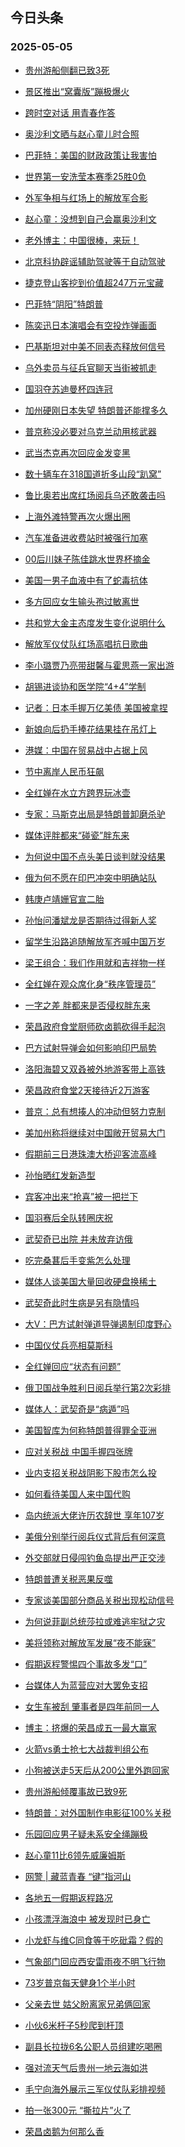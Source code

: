 ## 今日头条 
### 2025-05-05

+ [贵州游船侧翻已致3死](https://www.toutiao.com/trending/7500552995709550611/?category_name=topic_innerflow&event_type=hot_board&log_pb=%257B%2522category_name%2522%253A%2522topic_innerflow%2522%252C%2522cluster_type%2522%253A%25222%2522%252C%2522enter_from%2522%253A%2522click_category%2522%252C%2522entrance_hotspot%2522%253A%2522outside%2522%252C%2522event_type%2522%253A%2522hot_board%2522%252C%2522hot_board_cluster_id%2522%253A%25227500552995709550611%2522%252C%2522hot_board_impr_id%2522%253A%252220250505001140FF1C0616E4A3024442E7%2522%252C%2522jump_page%2522%253A%2522hot_board_page%2522%252C%2522location%2522%253A%2522news_hot_card%2522%252C%2522page_location%2522%253A%2522hot_board_page%2522%252C%2522rank%2522%253A%25221%2522%252C%2522source%2522%253A%2522trending_tab%2522%252C%2522style_id%2522%253A%252240132%2522%252C%2522title%2522%253A%2522%25E8%25B4%25B5%25E5%25B7%259E%25E6%25B8%25B8%25E8%2588%25B9%25E4%25BE%25A7%25E7%25BF%25BB%25E5%25B7%25B2%25E8%2587%25B43%25E6%25AD%25BB%2522%257D&rank=1&style_id=40132&topic_id=7500552995709550611)

+ [景区推出“窝囊版”蹦极爆火](https://www.toutiao.com/trending/7499664774567165991/?category_name=topic_innerflow&event_type=hot_board&log_pb=%257B%2522category_name%2522%253A%2522topic_innerflow%2522%252C%2522cluster_type%2522%253A%25226%2522%252C%2522enter_from%2522%253A%2522click_category%2522%252C%2522entrance_hotspot%2522%253A%2522outside%2522%252C%2522event_type%2522%253A%2522hot_board%2522%252C%2522hot_board_cluster_id%2522%253A%25227499664774567165991%2522%252C%2522hot_board_impr_id%2522%253A%252220250505001140FF1C0616E4A3024442E7%2522%252C%2522jump_page%2522%253A%2522hot_board_page%2522%252C%2522location%2522%253A%2522news_hot_card%2522%252C%2522page_location%2522%253A%2522hot_board_page%2522%252C%2522rank%2522%253A%25222%2522%252C%2522source%2522%253A%2522trending_tab%2522%252C%2522style_id%2522%253A%252240132%2522%252C%2522title%2522%253A%2522%25E6%2599%25AF%25E5%258C%25BA%25E6%258E%25A8%25E5%2587%25BA%25E2%2580%259C%25E7%25AA%259D%25E5%259B%258A%25E7%2589%2588%25E2%2580%259D%25E8%25B9%25A6%25E6%259E%2581%25E7%2588%2586%25E7%2581%25AB%2522%257D&rank=2&style_id=40132&topic_id=7499664774567165991)

+ [跨时空对话 用青春作答](https://www.toutiao.com/article/7500533517630079522)

+ [奥沙利文晒与赵心童儿时合照](https://www.toutiao.com/trending/7500488689353510437/?category_name=topic_innerflow&event_type=hot_board&log_pb=%257B%2522category_name%2522%253A%2522topic_innerflow%2522%252C%2522cluster_type%2522%253A%25222%2522%252C%2522enter_from%2522%253A%2522click_category%2522%252C%2522entrance_hotspot%2522%253A%2522outside%2522%252C%2522event_type%2522%253A%2522hot_board%2522%252C%2522hot_board_cluster_id%2522%253A%25227500488689353510437%2522%252C%2522hot_board_impr_id%2522%253A%252220250505001140FF1C0616E4A3024442E7%2522%252C%2522jump_page%2522%253A%2522hot_board_page%2522%252C%2522location%2522%253A%2522news_hot_card%2522%252C%2522page_location%2522%253A%2522hot_board_page%2522%252C%2522rank%2522%253A%25224%2522%252C%2522source%2522%253A%2522trending_tab%2522%252C%2522style_id%2522%253A%252240132%2522%252C%2522title%2522%253A%2522%25E5%25A5%25A5%25E6%25B2%2599%25E5%2588%25A9%25E6%2596%2587%25E6%2599%2592%25E4%25B8%258E%25E8%25B5%25B5%25E5%25BF%2583%25E7%25AB%25A5%25E5%2584%25BF%25E6%2597%25B6%25E5%2590%2588%25E7%2585%25A7%2522%257D&rank=4&style_id=40132&topic_id=7500488689353510437)

+ [巴菲特：美国的财政政策让我害怕](https://www.toutiao.com/trending/7500360482570669619/?category_name=topic_innerflow&event_type=hot_board&log_pb=%257B%2522category_name%2522%253A%2522topic_innerflow%2522%252C%2522cluster_type%2522%253A%25221%2522%252C%2522enter_from%2522%253A%2522click_category%2522%252C%2522entrance_hotspot%2522%253A%2522outside%2522%252C%2522event_type%2522%253A%2522hot_board%2522%252C%2522hot_board_cluster_id%2522%253A%25227500360482570669619%2522%252C%2522hot_board_impr_id%2522%253A%252220250505001140FF1C0616E4A3024442E7%2522%252C%2522jump_page%2522%253A%2522hot_board_page%2522%252C%2522location%2522%253A%2522news_hot_card%2522%252C%2522page_location%2522%253A%2522hot_board_page%2522%252C%2522rank%2522%253A%25225%2522%252C%2522source%2522%253A%2522trending_tab%2522%252C%2522style_id%2522%253A%252240132%2522%252C%2522title%2522%253A%2522%25E5%25B7%25B4%25E8%258F%25B2%25E7%2589%25B9%25EF%25BC%259A%25E7%25BE%258E%25E5%259B%25BD%25E7%259A%2584%25E8%25B4%25A2%25E6%2594%25BF%25E6%2594%25BF%25E7%25AD%2596%25E8%25AE%25A9%25E6%2588%2591%25E5%25AE%25B3%25E6%2580%2595%2522%257D&rank=5&style_id=40132&topic_id=7500360482570669619)

+ [世界第一安洗莹本赛季25胜0负](https://www.toutiao.com/trending/7500206954087301129/?category_name=topic_innerflow&event_type=hot_board&log_pb=%257B%2522category_name%2522%253A%2522topic_innerflow%2522%252C%2522cluster_type%2522%253A%25224%2522%252C%2522enter_from%2522%253A%2522click_category%2522%252C%2522entrance_hotspot%2522%253A%2522outside%2522%252C%2522event_type%2522%253A%2522hot_board%2522%252C%2522hot_board_cluster_id%2522%253A%25227500206954087301129%2522%252C%2522hot_board_impr_id%2522%253A%252220250505001140FF1C0616E4A3024442E7%2522%252C%2522jump_page%2522%253A%2522hot_board_page%2522%252C%2522location%2522%253A%2522news_hot_card%2522%252C%2522page_location%2522%253A%2522hot_board_page%2522%252C%2522rank%2522%253A%25226%2522%252C%2522source%2522%253A%2522trending_tab%2522%252C%2522style_id%2522%253A%252240132%2522%252C%2522title%2522%253A%2522%25E4%25B8%2596%25E7%2595%258C%25E7%25AC%25AC%25E4%25B8%2580%25E5%25AE%2589%25E6%25B4%2597%25E8%258E%25B9%25E6%259C%25AC%25E8%25B5%259B%25E5%25AD%25A325%25E8%2583%259C0%25E8%25B4%259F%2522%257D&rank=6&style_id=40132&topic_id=7500206954087301129)

+ [外军争相与红场上的解放军合影](https://www.toutiao.com/trending/7500441136612884492/?category_name=topic_innerflow&event_type=hot_board&log_pb=%257B%2522category_name%2522%253A%2522topic_innerflow%2522%252C%2522cluster_type%2522%253A%25226%2522%252C%2522enter_from%2522%253A%2522click_category%2522%252C%2522entrance_hotspot%2522%253A%2522outside%2522%252C%2522event_type%2522%253A%2522hot_board%2522%252C%2522hot_board_cluster_id%2522%253A%25227500441136612884492%2522%252C%2522hot_board_impr_id%2522%253A%252220250505001140FF1C0616E4A3024442E7%2522%252C%2522jump_page%2522%253A%2522hot_board_page%2522%252C%2522location%2522%253A%2522news_hot_card%2522%252C%2522page_location%2522%253A%2522hot_board_page%2522%252C%2522rank%2522%253A%25227%2522%252C%2522source%2522%253A%2522trending_tab%2522%252C%2522style_id%2522%253A%252240132%2522%252C%2522title%2522%253A%2522%25E5%25A4%2596%25E5%2586%259B%25E4%25BA%2589%25E7%259B%25B8%25E4%25B8%258E%25E7%25BA%25A2%25E5%259C%25BA%25E4%25B8%258A%25E7%259A%2584%25E8%25A7%25A3%25E6%2594%25BE%25E5%2586%259B%25E5%2590%2588%25E5%25BD%25B1%2522%257D&rank=7&style_id=40132&topic_id=7500441136612884492)

+ [赵心童：没想到自己会赢奥沙利文](https://www.toutiao.com/trending/7499845684398161939/?category_name=topic_innerflow&event_type=hot_board&log_pb=%257B%2522category_name%2522%253A%2522topic_innerflow%2522%252C%2522cluster_type%2522%253A%25220%2522%252C%2522enter_from%2522%253A%2522click_category%2522%252C%2522entrance_hotspot%2522%253A%2522outside%2522%252C%2522event_type%2522%253A%2522hot_board%2522%252C%2522hot_board_cluster_id%2522%253A%25227499845684398161939%2522%252C%2522hot_board_impr_id%2522%253A%252220250505001140FF1C0616E4A3024442E7%2522%252C%2522jump_page%2522%253A%2522hot_board_page%2522%252C%2522location%2522%253A%2522news_hot_card%2522%252C%2522page_location%2522%253A%2522hot_board_page%2522%252C%2522rank%2522%253A%25228%2522%252C%2522source%2522%253A%2522trending_tab%2522%252C%2522style_id%2522%253A%252240132%2522%252C%2522title%2522%253A%2522%25E8%25B5%25B5%25E5%25BF%2583%25E7%25AB%25A5%25EF%25BC%259A%25E6%25B2%25A1%25E6%2583%25B3%25E5%2588%25B0%25E8%2587%25AA%25E5%25B7%25B1%25E4%25BC%259A%25E8%25B5%25A2%25E5%25A5%25A5%25E6%25B2%2599%25E5%2588%25A9%25E6%2596%2587%2522%257D&rank=8&style_id=40132&topic_id=7499845684398161939)

+ [老外博主：中国很棒，来玩！](https://www.toutiao.com/article/7500527358965727794)

+ [北京科协辟谣辅助驾驶等于自动驾驶](https://www.toutiao.com/trending/7500075985157505050/?category_name=topic_innerflow&event_type=hot_board&log_pb=%257B%2522category_name%2522%253A%2522topic_innerflow%2522%252C%2522cluster_type%2522%253A%25222%2522%252C%2522enter_from%2522%253A%2522click_category%2522%252C%2522entrance_hotspot%2522%253A%2522outside%2522%252C%2522event_type%2522%253A%2522hot_board%2522%252C%2522hot_board_cluster_id%2522%253A%25227500075985157505050%2522%252C%2522hot_board_impr_id%2522%253A%252220250505001140FF1C0616E4A3024442E7%2522%252C%2522jump_page%2522%253A%2522hot_board_page%2522%252C%2522location%2522%253A%2522news_hot_card%2522%252C%2522page_location%2522%253A%2522hot_board_page%2522%252C%2522rank%2522%253A%252210%2522%252C%2522source%2522%253A%2522trending_tab%2522%252C%2522style_id%2522%253A%252240132%2522%252C%2522title%2522%253A%2522%25E5%258C%2597%25E4%25BA%25AC%25E7%25A7%2591%25E5%258D%258F%25E8%25BE%259F%25E8%25B0%25A3%25E8%25BE%2585%25E5%258A%25A9%25E9%25A9%25BE%25E9%25A9%25B6%25E7%25AD%2589%25E4%25BA%258E%25E8%2587%25AA%25E5%258A%25A8%25E9%25A9%25BE%25E9%25A9%25B6%2522%257D&rank=10&style_id=40132&topic_id=7500075985157505050)

+ [捷克登山客挖到价值超247万元宝藏](https://www.toutiao.com/trending/7500504320085917708/?category_name=topic_innerflow&event_type=hot_board&log_pb=%257B%2522category_name%2522%253A%2522topic_innerflow%2522%252C%2522cluster_type%2522%253A%25226%2522%252C%2522enter_from%2522%253A%2522click_category%2522%252C%2522entrance_hotspot%2522%253A%2522outside%2522%252C%2522event_type%2522%253A%2522hot_board%2522%252C%2522hot_board_cluster_id%2522%253A%25227500504320085917708%2522%252C%2522hot_board_impr_id%2522%253A%252220250505001140FF1C0616E4A3024442E7%2522%252C%2522jump_page%2522%253A%2522hot_board_page%2522%252C%2522location%2522%253A%2522news_hot_card%2522%252C%2522page_location%2522%253A%2522hot_board_page%2522%252C%2522rank%2522%253A%252211%2522%252C%2522source%2522%253A%2522trending_tab%2522%252C%2522style_id%2522%253A%252240132%2522%252C%2522title%2522%253A%2522%25E6%258D%25B7%25E5%2585%258B%25E7%2599%25BB%25E5%25B1%25B1%25E5%25AE%25A2%25E6%258C%2596%25E5%2588%25B0%25E4%25BB%25B7%25E5%2580%25BC%25E8%25B6%2585247%25E4%25B8%2587%25E5%2585%2583%25E5%25AE%259D%25E8%2597%258F%2522%257D&rank=11&style_id=40132&topic_id=7500504320085917708)

+ [巴菲特“阴阳”特朗普](https://www.toutiao.com/trending/7499812809434431539/?category_name=topic_innerflow&event_type=hot_board&log_pb=%257B%2522category_name%2522%253A%2522topic_innerflow%2522%252C%2522cluster_type%2522%253A%25221%2522%252C%2522enter_from%2522%253A%2522click_category%2522%252C%2522entrance_hotspot%2522%253A%2522outside%2522%252C%2522event_type%2522%253A%2522hot_board%2522%252C%2522hot_board_cluster_id%2522%253A%25227499812809434431539%2522%252C%2522hot_board_impr_id%2522%253A%252220250505001140FF1C0616E4A3024442E7%2522%252C%2522jump_page%2522%253A%2522hot_board_page%2522%252C%2522location%2522%253A%2522news_hot_card%2522%252C%2522page_location%2522%253A%2522hot_board_page%2522%252C%2522rank%2522%253A%252212%2522%252C%2522source%2522%253A%2522trending_tab%2522%252C%2522style_id%2522%253A%252240132%2522%252C%2522title%2522%253A%2522%25E5%25B7%25B4%25E8%258F%25B2%25E7%2589%25B9%25E2%2580%259C%25E9%2598%25B4%25E9%2598%25B3%25E2%2580%259D%25E7%2589%25B9%25E6%259C%2597%25E6%2599%25AE%2522%257D&rank=12&style_id=40132&topic_id=7499812809434431539)

+ [陈奕迅日本演唱会有空投炸弹画面](https://www.toutiao.com/trending/7500261076991229964/?category_name=topic_innerflow&event_type=hot_board&log_pb=%257B%2522category_name%2522%253A%2522topic_innerflow%2522%252C%2522cluster_type%2522%253A%25226%2522%252C%2522enter_from%2522%253A%2522click_category%2522%252C%2522entrance_hotspot%2522%253A%2522outside%2522%252C%2522event_type%2522%253A%2522hot_board%2522%252C%2522hot_board_cluster_id%2522%253A%25227500261076991229964%2522%252C%2522hot_board_impr_id%2522%253A%252220250505001140FF1C0616E4A3024442E7%2522%252C%2522jump_page%2522%253A%2522hot_board_page%2522%252C%2522location%2522%253A%2522news_hot_card%2522%252C%2522page_location%2522%253A%2522hot_board_page%2522%252C%2522rank%2522%253A%252213%2522%252C%2522source%2522%253A%2522trending_tab%2522%252C%2522style_id%2522%253A%252240132%2522%252C%2522title%2522%253A%2522%25E9%2599%2588%25E5%25A5%2595%25E8%25BF%2585%25E6%2597%25A5%25E6%259C%25AC%25E6%25BC%2594%25E5%2594%25B1%25E4%25BC%259A%25E6%259C%2589%25E7%25A9%25BA%25E6%258A%2595%25E7%2582%25B8%25E5%25BC%25B9%25E7%2594%25BB%25E9%259D%25A2%2522%257D&rank=13&style_id=40132&topic_id=7500261076991229964)

+ [巴基斯坦对中美不同表态释放何信号](https://www.toutiao.com/trending/7500511329887718923/?category_name=topic_innerflow&event_type=hot_board&log_pb=%257B%2522category_name%2522%253A%2522topic_innerflow%2522%252C%2522cluster_type%2522%253A%252213%2522%252C%2522enter_from%2522%253A%2522click_category%2522%252C%2522entrance_hotspot%2522%253A%2522outside%2522%252C%2522event_type%2522%253A%2522hot_board%2522%252C%2522hot_board_cluster_id%2522%253A%25227500511329887718923%2522%252C%2522hot_board_impr_id%2522%253A%252220250505001140FF1C0616E4A3024442E7%2522%252C%2522jump_page%2522%253A%2522hot_board_page%2522%252C%2522location%2522%253A%2522news_hot_card%2522%252C%2522page_location%2522%253A%2522hot_board_page%2522%252C%2522rank%2522%253A%252214%2522%252C%2522source%2522%253A%2522trending_tab%2522%252C%2522style_id%2522%253A%252240132%2522%252C%2522title%2522%253A%2522%25E5%25B7%25B4%25E5%259F%25BA%25E6%2596%25AF%25E5%259D%25A6%25E5%25AF%25B9%25E4%25B8%25AD%25E7%25BE%258E%25E4%25B8%258D%25E5%2590%258C%25E8%25A1%25A8%25E6%2580%2581%25E9%2587%258A%25E6%2594%25BE%25E4%25BD%2595%25E4%25BF%25A1%25E5%258F%25B7%2522%257D&rank=14&style_id=40132&topic_id=7500511329887718923)

+ [乌外卖员与征兵官聊天当街被抓走](https://www.toutiao.com/trending/7500204262656491530/?category_name=topic_innerflow&event_type=hot_board&log_pb=%257B%2522category_name%2522%253A%2522topic_innerflow%2522%252C%2522cluster_type%2522%253A%25226%2522%252C%2522enter_from%2522%253A%2522click_category%2522%252C%2522entrance_hotspot%2522%253A%2522outside%2522%252C%2522event_type%2522%253A%2522hot_board%2522%252C%2522hot_board_cluster_id%2522%253A%25227500204262656491530%2522%252C%2522hot_board_impr_id%2522%253A%252220250505001140FF1C0616E4A3024442E7%2522%252C%2522jump_page%2522%253A%2522hot_board_page%2522%252C%2522location%2522%253A%2522news_hot_card%2522%252C%2522page_location%2522%253A%2522hot_board_page%2522%252C%2522rank%2522%253A%252215%2522%252C%2522source%2522%253A%2522trending_tab%2522%252C%2522style_id%2522%253A%252240132%2522%252C%2522title%2522%253A%2522%25E4%25B9%258C%25E5%25A4%2596%25E5%258D%2596%25E5%2591%2598%25E4%25B8%258E%25E5%25BE%2581%25E5%2585%25B5%25E5%25AE%2598%25E8%2581%258A%25E5%25A4%25A9%25E5%25BD%2593%25E8%25A1%2597%25E8%25A2%25AB%25E6%258A%2593%25E8%25B5%25B0%2522%257D&rank=15&style_id=40132&topic_id=7500204262656491530)

+ [国羽夺苏迪曼杯四连冠](https://www.toutiao.com/trending/7500537267522375218/?category_name=topic_innerflow&event_type=hot_board&log_pb=%257B%2522category_name%2522%253A%2522topic_innerflow%2522%252C%2522cluster_type%2522%253A%25225%2522%252C%2522enter_from%2522%253A%2522click_category%2522%252C%2522entrance_hotspot%2522%253A%2522outside%2522%252C%2522event_type%2522%253A%2522hot_board%2522%252C%2522hot_board_cluster_id%2522%253A%25227500537267522375218%2522%252C%2522hot_board_impr_id%2522%253A%252220250505001140FF1C0616E4A3024442E7%2522%252C%2522jump_page%2522%253A%2522hot_board_page%2522%252C%2522location%2522%253A%2522news_hot_card%2522%252C%2522page_location%2522%253A%2522hot_board_page%2522%252C%2522rank%2522%253A%252216%2522%252C%2522source%2522%253A%2522trending_tab%2522%252C%2522style_id%2522%253A%252240132%2522%252C%2522title%2522%253A%2522%25E5%259B%25BD%25E7%25BE%25BD%25E5%25A4%25BA%25E8%258B%258F%25E8%25BF%25AA%25E6%259B%25BC%25E6%259D%25AF%25E5%259B%259B%25E8%25BF%259E%25E5%2586%25A0%2522%257D&rank=16&style_id=40132&topic_id=7500537267522375218)

+ [加州硬刚日本失望 特朗普还能撑多久](https://www.toutiao.com/trending/7500589248588828214/?category_name=topic_innerflow&event_type=hot_board&log_pb=%257B%2522category_name%2522%253A%2522topic_innerflow%2522%252C%2522cluster_type%2522%253A%252213%2522%252C%2522enter_from%2522%253A%2522click_category%2522%252C%2522entrance_hotspot%2522%253A%2522outside%2522%252C%2522event_type%2522%253A%2522hot_board%2522%252C%2522hot_board_cluster_id%2522%253A%25227500589248588828214%2522%252C%2522hot_board_impr_id%2522%253A%252220250505001140FF1C0616E4A3024442E7%2522%252C%2522jump_page%2522%253A%2522hot_board_page%2522%252C%2522location%2522%253A%2522news_hot_card%2522%252C%2522page_location%2522%253A%2522hot_board_page%2522%252C%2522rank%2522%253A%252217%2522%252C%2522source%2522%253A%2522trending_tab%2522%252C%2522style_id%2522%253A%252240132%2522%252C%2522title%2522%253A%2522%25E5%258A%25A0%25E5%25B7%259E%25E7%25A1%25AC%25E5%2588%259A%25E6%2597%25A5%25E6%259C%25AC%25E5%25A4%25B1%25E6%259C%259B%2B%25E7%2589%25B9%25E6%259C%2597%25E6%2599%25AE%25E8%25BF%2598%25E8%2583%25BD%25E6%2592%2591%25E5%25A4%259A%25E4%25B9%2585%2522%257D&rank=17&style_id=40132&topic_id=7500589248588828214)

+ [普京称没必要对乌克兰动用核武器](https://www.toutiao.com/trending/7499503779306307594/?category_name=topic_innerflow&event_type=hot_board&log_pb=%257B%2522category_name%2522%253A%2522topic_innerflow%2522%252C%2522cluster_type%2522%253A%25220%2522%252C%2522enter_from%2522%253A%2522click_category%2522%252C%2522entrance_hotspot%2522%253A%2522outside%2522%252C%2522event_type%2522%253A%2522hot_board%2522%252C%2522hot_board_cluster_id%2522%253A%25227499503779306307594%2522%252C%2522hot_board_impr_id%2522%253A%252220250505001140FF1C0616E4A3024442E7%2522%252C%2522jump_page%2522%253A%2522hot_board_page%2522%252C%2522location%2522%253A%2522news_hot_card%2522%252C%2522page_location%2522%253A%2522hot_board_page%2522%252C%2522rank%2522%253A%252218%2522%252C%2522source%2522%253A%2522trending_tab%2522%252C%2522style_id%2522%253A%252240132%2522%252C%2522title%2522%253A%2522%25E6%2599%25AE%25E4%25BA%25AC%25E7%25A7%25B0%25E6%25B2%25A1%25E5%25BF%2585%25E8%25A6%2581%25E5%25AF%25B9%25E4%25B9%258C%25E5%2585%258B%25E5%2585%25B0%25E5%258A%25A8%25E7%2594%25A8%25E6%25A0%25B8%25E6%25AD%25A6%25E5%2599%25A8%2522%257D&rank=18&style_id=40132&topic_id=7499503779306307594)

+ [武当杰克再次回应金发变黑](https://www.toutiao.com/trending/7499992216631377932/?category_name=topic_innerflow&event_type=hot_board&log_pb=%257B%2522category_name%2522%253A%2522topic_innerflow%2522%252C%2522cluster_type%2522%253A%25226%2522%252C%2522enter_from%2522%253A%2522click_category%2522%252C%2522entrance_hotspot%2522%253A%2522outside%2522%252C%2522event_type%2522%253A%2522hot_board%2522%252C%2522hot_board_cluster_id%2522%253A%25227499992216631377932%2522%252C%2522hot_board_impr_id%2522%253A%252220250505001140FF1C0616E4A3024442E7%2522%252C%2522jump_page%2522%253A%2522hot_board_page%2522%252C%2522location%2522%253A%2522news_hot_card%2522%252C%2522page_location%2522%253A%2522hot_board_page%2522%252C%2522rank%2522%253A%252219%2522%252C%2522source%2522%253A%2522trending_tab%2522%252C%2522style_id%2522%253A%252240132%2522%252C%2522title%2522%253A%2522%25E6%25AD%25A6%25E5%25BD%2593%25E6%259D%25B0%25E5%2585%258B%25E5%2586%258D%25E6%25AC%25A1%25E5%259B%259E%25E5%25BA%2594%25E9%2587%2591%25E5%258F%2591%25E5%258F%2598%25E9%25BB%2591%2522%257D&rank=19&style_id=40132&topic_id=7499992216631377932)

+ [数十辆车在318国道折多山段“趴窝”](https://www.toutiao.com/trending/7500132099568074802/?category_name=topic_innerflow&event_type=hot_board&log_pb=%257B%2522category_name%2522%253A%2522topic_innerflow%2522%252C%2522cluster_type%2522%253A%25226%2522%252C%2522enter_from%2522%253A%2522click_category%2522%252C%2522entrance_hotspot%2522%253A%2522outside%2522%252C%2522event_type%2522%253A%2522hot_board%2522%252C%2522hot_board_cluster_id%2522%253A%25227500132099568074802%2522%252C%2522hot_board_impr_id%2522%253A%252220250505001140FF1C0616E4A3024442E7%2522%252C%2522jump_page%2522%253A%2522hot_board_page%2522%252C%2522location%2522%253A%2522news_hot_card%2522%252C%2522page_location%2522%253A%2522hot_board_page%2522%252C%2522rank%2522%253A%252220%2522%252C%2522source%2522%253A%2522trending_tab%2522%252C%2522style_id%2522%253A%252240132%2522%252C%2522title%2522%253A%2522%25E6%2595%25B0%25E5%258D%2581%25E8%25BE%2586%25E8%25BD%25A6%25E5%259C%25A8318%25E5%259B%25BD%25E9%2581%2593%25E6%258A%2598%25E5%25A4%259A%25E5%25B1%25B1%25E6%25AE%25B5%25E2%2580%259C%25E8%25B6%25B4%25E7%25AA%259D%25E2%2580%259D%2522%257D&rank=20&style_id=40132&topic_id=7500132099568074802)

+ [鲁比奥若出席红场阅兵乌还敢袭击吗](https://www.toutiao.com/trending/7500497079517580841/?category_name=topic_innerflow&event_type=hot_board&log_pb=%257B%2522category_name%2522%253A%2522topic_innerflow%2522%252C%2522cluster_type%2522%253A%252213%2522%252C%2522enter_from%2522%253A%2522click_category%2522%252C%2522entrance_hotspot%2522%253A%2522outside%2522%252C%2522event_type%2522%253A%2522hot_board%2522%252C%2522hot_board_cluster_id%2522%253A%25227500497079517580841%2522%252C%2522hot_board_impr_id%2522%253A%252220250505001140FF1C0616E4A3024442E7%2522%252C%2522jump_page%2522%253A%2522hot_board_page%2522%252C%2522location%2522%253A%2522news_hot_card%2522%252C%2522page_location%2522%253A%2522hot_board_page%2522%252C%2522rank%2522%253A%252221%2522%252C%2522source%2522%253A%2522trending_tab%2522%252C%2522style_id%2522%253A%252240132%2522%252C%2522title%2522%253A%2522%25E9%25B2%2581%25E6%25AF%2594%25E5%25A5%25A5%25E8%258B%25A5%25E5%2587%25BA%25E5%25B8%25AD%25E7%25BA%25A2%25E5%259C%25BA%25E9%2598%2585%25E5%2585%25B5%25E4%25B9%258C%25E8%25BF%2598%25E6%2595%25A2%25E8%25A2%25AD%25E5%2587%25BB%25E5%2590%2597%2522%257D&rank=21&style_id=40132&topic_id=7500497079517580841)

+ [上海外滩特警再次火爆出圈](https://www.toutiao.com/trending/7499881454378303551/?category_name=topic_innerflow&event_type=hot_board&log_pb=%257B%2522category_name%2522%253A%2522topic_innerflow%2522%252C%2522cluster_type%2522%253A%25226%2522%252C%2522enter_from%2522%253A%2522click_category%2522%252C%2522entrance_hotspot%2522%253A%2522outside%2522%252C%2522event_type%2522%253A%2522hot_board%2522%252C%2522hot_board_cluster_id%2522%253A%25227499881454378303551%2522%252C%2522hot_board_impr_id%2522%253A%252220250505001140FF1C0616E4A3024442E7%2522%252C%2522jump_page%2522%253A%2522hot_board_page%2522%252C%2522location%2522%253A%2522news_hot_card%2522%252C%2522page_location%2522%253A%2522hot_board_page%2522%252C%2522rank%2522%253A%252222%2522%252C%2522source%2522%253A%2522trending_tab%2522%252C%2522style_id%2522%253A%252240132%2522%252C%2522title%2522%253A%2522%25E4%25B8%258A%25E6%25B5%25B7%25E5%25A4%2596%25E6%25BB%25A9%25E7%2589%25B9%25E8%25AD%25A6%25E5%2586%258D%25E6%25AC%25A1%25E7%2581%25AB%25E7%2588%2586%25E5%2587%25BA%25E5%259C%2588%2522%257D&rank=22&style_id=40132&topic_id=7499881454378303551)

+ [汽车准备进收费站时被强行加塞](https://www.toutiao.com/trending/7500130396345761846/?category_name=topic_innerflow&event_type=hot_board&log_pb=%257B%2522category_name%2522%253A%2522topic_innerflow%2522%252C%2522cluster_type%2522%253A%25226%2522%252C%2522enter_from%2522%253A%2522click_category%2522%252C%2522entrance_hotspot%2522%253A%2522outside%2522%252C%2522event_type%2522%253A%2522hot_board%2522%252C%2522hot_board_cluster_id%2522%253A%25227500130396345761846%2522%252C%2522hot_board_impr_id%2522%253A%252220250505001140FF1C0616E4A3024442E7%2522%252C%2522jump_page%2522%253A%2522hot_board_page%2522%252C%2522location%2522%253A%2522news_hot_card%2522%252C%2522page_location%2522%253A%2522hot_board_page%2522%252C%2522rank%2522%253A%252223%2522%252C%2522source%2522%253A%2522trending_tab%2522%252C%2522style_id%2522%253A%252240132%2522%252C%2522title%2522%253A%2522%25E6%25B1%25BD%25E8%25BD%25A6%25E5%2587%2586%25E5%25A4%2587%25E8%25BF%259B%25E6%2594%25B6%25E8%25B4%25B9%25E7%25AB%2599%25E6%2597%25B6%25E8%25A2%25AB%25E5%25BC%25BA%25E8%25A1%258C%25E5%258A%25A0%25E5%25A1%259E%2522%257D&rank=23&style_id=40132&topic_id=7500130396345761846)

+ [00后川妹子陈佳跳水世界杯摘金](https://www.toutiao.com/trending/7499764278388572171/?category_name=topic_innerflow&event_type=hot_board&log_pb=%257B%2522category_name%2522%253A%2522topic_innerflow%2522%252C%2522cluster_type%2522%253A%25226%2522%252C%2522enter_from%2522%253A%2522click_category%2522%252C%2522entrance_hotspot%2522%253A%2522outside%2522%252C%2522event_type%2522%253A%2522hot_board%2522%252C%2522hot_board_cluster_id%2522%253A%25227499764278388572171%2522%252C%2522hot_board_impr_id%2522%253A%252220250505001140FF1C0616E4A3024442E7%2522%252C%2522jump_page%2522%253A%2522hot_board_page%2522%252C%2522location%2522%253A%2522news_hot_card%2522%252C%2522page_location%2522%253A%2522hot_board_page%2522%252C%2522rank%2522%253A%252224%2522%252C%2522source%2522%253A%2522trending_tab%2522%252C%2522style_id%2522%253A%252240132%2522%252C%2522title%2522%253A%252200%25E5%2590%258E%25E5%25B7%259D%25E5%25A6%25B9%25E5%25AD%2590%25E9%2599%2588%25E4%25BD%25B3%25E8%25B7%25B3%25E6%25B0%25B4%25E4%25B8%2596%25E7%2595%258C%25E6%259D%25AF%25E6%2591%2598%25E9%2587%2591%2522%257D&rank=24&style_id=40132&topic_id=7499764278388572171)

+ [美国一男子血液中有了蛇毒抗体](https://www.toutiao.com/trending/7500002922944708647/?category_name=topic_innerflow&event_type=hot_board&log_pb=%257B%2522category_name%2522%253A%2522topic_innerflow%2522%252C%2522cluster_type%2522%253A%25226%2522%252C%2522enter_from%2522%253A%2522click_category%2522%252C%2522entrance_hotspot%2522%253A%2522outside%2522%252C%2522event_type%2522%253A%2522hot_board%2522%252C%2522hot_board_cluster_id%2522%253A%25227500002922944708647%2522%252C%2522hot_board_impr_id%2522%253A%252220250505001140FF1C0616E4A3024442E7%2522%252C%2522jump_page%2522%253A%2522hot_board_page%2522%252C%2522location%2522%253A%2522news_hot_card%2522%252C%2522page_location%2522%253A%2522hot_board_page%2522%252C%2522rank%2522%253A%252225%2522%252C%2522source%2522%253A%2522trending_tab%2522%252C%2522style_id%2522%253A%252240132%2522%252C%2522title%2522%253A%2522%25E7%25BE%258E%25E5%259B%25BD%25E4%25B8%2580%25E7%2594%25B7%25E5%25AD%2590%25E8%25A1%2580%25E6%25B6%25B2%25E4%25B8%25AD%25E6%259C%2589%25E4%25BA%2586%25E8%259B%2587%25E6%25AF%2592%25E6%258A%2597%25E4%25BD%2593%2522%257D&rank=25&style_id=40132&topic_id=7500002922944708647)

+ [多方回应女生输头孢过敏离世](https://www.toutiao.com/trending/7500213771529650185/?category_name=topic_innerflow&event_type=hot_board&log_pb=%257B%2522category_name%2522%253A%2522topic_innerflow%2522%252C%2522cluster_type%2522%253A%25228%2522%252C%2522enter_from%2522%253A%2522click_category%2522%252C%2522entrance_hotspot%2522%253A%2522outside%2522%252C%2522event_type%2522%253A%2522hot_board%2522%252C%2522hot_board_cluster_id%2522%253A%25227500213771529650185%2522%252C%2522hot_board_impr_id%2522%253A%252220250505001140FF1C0616E4A3024442E7%2522%252C%2522jump_page%2522%253A%2522hot_board_page%2522%252C%2522location%2522%253A%2522news_hot_card%2522%252C%2522page_location%2522%253A%2522hot_board_page%2522%252C%2522rank%2522%253A%252226%2522%252C%2522source%2522%253A%2522trending_tab%2522%252C%2522style_id%2522%253A%252240132%2522%252C%2522title%2522%253A%2522%25E5%25A4%259A%25E6%2596%25B9%25E5%259B%259E%25E5%25BA%2594%25E5%25A5%25B3%25E7%2594%259F%25E8%25BE%2593%25E5%25A4%25B4%25E5%25AD%25A2%25E8%25BF%2587%25E6%2595%258F%25E7%25A6%25BB%25E4%25B8%2596%2522%257D&rank=26&style_id=40132&topic_id=7500213771529650185)

+ [共和党大金主态度发生变化说明什么](https://www.toutiao.com/trending/7500467119310523915/?category_name=topic_innerflow&event_type=hot_board&log_pb=%257B%2522category_name%2522%253A%2522topic_innerflow%2522%252C%2522cluster_type%2522%253A%252213%2522%252C%2522enter_from%2522%253A%2522click_category%2522%252C%2522entrance_hotspot%2522%253A%2522outside%2522%252C%2522event_type%2522%253A%2522hot_board%2522%252C%2522hot_board_cluster_id%2522%253A%25227500467119310523915%2522%252C%2522hot_board_impr_id%2522%253A%252220250505001140FF1C0616E4A3024442E7%2522%252C%2522jump_page%2522%253A%2522hot_board_page%2522%252C%2522location%2522%253A%2522news_hot_card%2522%252C%2522page_location%2522%253A%2522hot_board_page%2522%252C%2522rank%2522%253A%252227%2522%252C%2522source%2522%253A%2522trending_tab%2522%252C%2522style_id%2522%253A%252240132%2522%252C%2522title%2522%253A%2522%25E5%2585%25B1%25E5%2592%258C%25E5%2585%259A%25E5%25A4%25A7%25E9%2587%2591%25E4%25B8%25BB%25E6%2580%2581%25E5%25BA%25A6%25E5%258F%2591%25E7%2594%259F%25E5%258F%2598%25E5%258C%2596%25E8%25AF%25B4%25E6%2598%258E%25E4%25BB%2580%25E4%25B9%2588%2522%257D&rank=27&style_id=40132&topic_id=7500467119310523915)

+ [解放军仪仗队红场高唱抗日歌曲](https://www.toutiao.com/trending/7500073586393186313/?category_name=topic_innerflow&event_type=hot_board&log_pb=%257B%2522category_name%2522%253A%2522topic_innerflow%2522%252C%2522cluster_type%2522%253A%25226%2522%252C%2522enter_from%2522%253A%2522click_category%2522%252C%2522entrance_hotspot%2522%253A%2522outside%2522%252C%2522event_type%2522%253A%2522hot_board%2522%252C%2522hot_board_cluster_id%2522%253A%25227500073586393186313%2522%252C%2522hot_board_impr_id%2522%253A%252220250505001140FF1C0616E4A3024442E7%2522%252C%2522jump_page%2522%253A%2522hot_board_page%2522%252C%2522location%2522%253A%2522news_hot_card%2522%252C%2522page_location%2522%253A%2522hot_board_page%2522%252C%2522rank%2522%253A%252228%2522%252C%2522source%2522%253A%2522trending_tab%2522%252C%2522style_id%2522%253A%252240132%2522%252C%2522title%2522%253A%2522%25E8%25A7%25A3%25E6%2594%25BE%25E5%2586%259B%25E4%25BB%25AA%25E4%25BB%2597%25E9%2598%259F%25E7%25BA%25A2%25E5%259C%25BA%25E9%25AB%2598%25E5%2594%25B1%25E6%258A%2597%25E6%2597%25A5%25E6%25AD%258C%25E6%259B%25B2%2522%257D&rank=28&style_id=40132&topic_id=7500073586393186313)

+ [李小璐贾乃亮带甜馨与霍思燕一家出游](https://www.toutiao.com/trending/7500236700770205705/?category_name=topic_innerflow&event_type=hot_board&log_pb=%257B%2522category_name%2522%253A%2522topic_innerflow%2522%252C%2522cluster_type%2522%253A%25226%2522%252C%2522enter_from%2522%253A%2522click_category%2522%252C%2522entrance_hotspot%2522%253A%2522outside%2522%252C%2522event_type%2522%253A%2522hot_board%2522%252C%2522hot_board_cluster_id%2522%253A%25227500236700770205705%2522%252C%2522hot_board_impr_id%2522%253A%252220250505001140FF1C0616E4A3024442E7%2522%252C%2522jump_page%2522%253A%2522hot_board_page%2522%252C%2522location%2522%253A%2522news_hot_card%2522%252C%2522page_location%2522%253A%2522hot_board_page%2522%252C%2522rank%2522%253A%252229%2522%252C%2522source%2522%253A%2522trending_tab%2522%252C%2522style_id%2522%253A%252240132%2522%252C%2522title%2522%253A%2522%25E6%259D%258E%25E5%25B0%258F%25E7%2592%2590%25E8%25B4%25BE%25E4%25B9%2583%25E4%25BA%25AE%25E5%25B8%25A6%25E7%2594%259C%25E9%25A6%25A8%25E4%25B8%258E%25E9%259C%258D%25E6%2580%259D%25E7%2587%2595%25E4%25B8%2580%25E5%25AE%25B6%25E5%2587%25BA%25E6%25B8%25B8%2522%257D&rank=29&style_id=40132&topic_id=7500236700770205705)

+ [胡锡进谈协和医学院“4+4”学制](https://www.toutiao.com/trending/7500495681912573494/?category_name=topic_innerflow&event_type=hot_board&log_pb=%257B%2522category_name%2522%253A%2522topic_innerflow%2522%252C%2522cluster_type%2522%253A%252213%2522%252C%2522enter_from%2522%253A%2522click_category%2522%252C%2522entrance_hotspot%2522%253A%2522outside%2522%252C%2522event_type%2522%253A%2522hot_board%2522%252C%2522hot_board_cluster_id%2522%253A%25227500495681912573494%2522%252C%2522hot_board_impr_id%2522%253A%252220250505001140FF1C0616E4A3024442E7%2522%252C%2522jump_page%2522%253A%2522hot_board_page%2522%252C%2522location%2522%253A%2522news_hot_card%2522%252C%2522page_location%2522%253A%2522hot_board_page%2522%252C%2522rank%2522%253A%252230%2522%252C%2522source%2522%253A%2522trending_tab%2522%252C%2522style_id%2522%253A%252240132%2522%252C%2522title%2522%253A%2522%25E8%2583%25A1%25E9%2594%25A1%25E8%25BF%259B%25E8%25B0%2588%25E5%258D%258F%25E5%2592%258C%25E5%258C%25BB%25E5%25AD%25A6%25E9%2599%25A2%25E2%2580%259C4%252B4%25E2%2580%259D%25E5%25AD%25A6%25E5%2588%25B6%2522%257D&rank=30&style_id=40132&topic_id=7500495681912573494)

+ [记者：日本手握万亿美债 美国被拿捏](https://www.toutiao.com/trending/7500500955381632575/?category_name=topic_innerflow&event_type=hot_board&log_pb=%257B%2522category_name%2522%253A%2522topic_innerflow%2522%252C%2522cluster_type%2522%253A%252213%2522%252C%2522enter_from%2522%253A%2522click_category%2522%252C%2522entrance_hotspot%2522%253A%2522outside%2522%252C%2522event_type%2522%253A%2522hot_board%2522%252C%2522hot_board_cluster_id%2522%253A%25227500500955381632575%2522%252C%2522hot_board_impr_id%2522%253A%252220250505001140FF1C0616E4A3024442E7%2522%252C%2522jump_page%2522%253A%2522hot_board_page%2522%252C%2522location%2522%253A%2522news_hot_card%2522%252C%2522page_location%2522%253A%2522hot_board_page%2522%252C%2522rank%2522%253A%252231%2522%252C%2522source%2522%253A%2522trending_tab%2522%252C%2522style_id%2522%253A%252240132%2522%252C%2522title%2522%253A%2522%25E8%25AE%25B0%25E8%2580%2585%25EF%25BC%259A%25E6%2597%25A5%25E6%259C%25AC%25E6%2589%258B%25E6%258F%25A1%25E4%25B8%2587%25E4%25BA%25BF%25E7%25BE%258E%25E5%2580%25BA%2B%25E7%25BE%258E%25E5%259B%25BD%25E8%25A2%25AB%25E6%258B%25BF%25E6%258D%258F%2522%257D&rank=31&style_id=40132&topic_id=7500500955381632575)

+ [新娘向后扔手捧花结果挂在吊灯上](https://www.toutiao.com/trending/7500138073557336100/?category_name=topic_innerflow&event_type=hot_board&log_pb=%257B%2522category_name%2522%253A%2522topic_innerflow%2522%252C%2522cluster_type%2522%253A%25226%2522%252C%2522enter_from%2522%253A%2522click_category%2522%252C%2522entrance_hotspot%2522%253A%2522outside%2522%252C%2522event_type%2522%253A%2522hot_board%2522%252C%2522hot_board_cluster_id%2522%253A%25227500138073557336100%2522%252C%2522hot_board_impr_id%2522%253A%252220250505001140FF1C0616E4A3024442E7%2522%252C%2522jump_page%2522%253A%2522hot_board_page%2522%252C%2522location%2522%253A%2522news_hot_card%2522%252C%2522page_location%2522%253A%2522hot_board_page%2522%252C%2522rank%2522%253A%252232%2522%252C%2522source%2522%253A%2522trending_tab%2522%252C%2522style_id%2522%253A%252240132%2522%252C%2522title%2522%253A%2522%25E6%2596%25B0%25E5%25A8%2598%25E5%2590%2591%25E5%2590%258E%25E6%2589%2594%25E6%2589%258B%25E6%258D%25A7%25E8%258A%25B1%25E7%25BB%2593%25E6%259E%259C%25E6%258C%2582%25E5%259C%25A8%25E5%2590%258A%25E7%2581%25AF%25E4%25B8%258A%2522%257D&rank=32&style_id=40132&topic_id=7500138073557336100)

+ [港媒：中国在贸易战中占据上风](https://www.toutiao.com/trending/7499809150306844684/?category_name=topic_innerflow&event_type=hot_board&log_pb=%257B%2522category_name%2522%253A%2522topic_innerflow%2522%252C%2522cluster_type%2522%253A%25228%2522%252C%2522enter_from%2522%253A%2522click_category%2522%252C%2522entrance_hotspot%2522%253A%2522outside%2522%252C%2522event_type%2522%253A%2522hot_board%2522%252C%2522hot_board_cluster_id%2522%253A%25227499809150306844684%2522%252C%2522hot_board_impr_id%2522%253A%252220250505001140FF1C0616E4A3024442E7%2522%252C%2522jump_page%2522%253A%2522hot_board_page%2522%252C%2522location%2522%253A%2522news_hot_card%2522%252C%2522page_location%2522%253A%2522hot_board_page%2522%252C%2522rank%2522%253A%252233%2522%252C%2522source%2522%253A%2522trending_tab%2522%252C%2522style_id%2522%253A%252240132%2522%252C%2522title%2522%253A%2522%25E6%25B8%25AF%25E5%25AA%2592%25EF%25BC%259A%25E4%25B8%25AD%25E5%259B%25BD%25E5%259C%25A8%25E8%25B4%25B8%25E6%2598%2593%25E6%2588%2598%25E4%25B8%25AD%25E5%258D%25A0%25E6%258D%25AE%25E4%25B8%258A%25E9%25A3%258E%2522%257D&rank=33&style_id=40132&topic_id=7499809150306844684)

+ [节中离岸人民币狂飙](https://www.toutiao.com/trending/7500529964748377639/?category_name=topic_innerflow&event_type=hot_board&log_pb=%257B%2522category_name%2522%253A%2522topic_innerflow%2522%252C%2522cluster_type%2522%253A%252213%2522%252C%2522enter_from%2522%253A%2522click_category%2522%252C%2522entrance_hotspot%2522%253A%2522outside%2522%252C%2522event_type%2522%253A%2522hot_board%2522%252C%2522hot_board_cluster_id%2522%253A%25227500529964748377639%2522%252C%2522hot_board_impr_id%2522%253A%252220250505001140FF1C0616E4A3024442E7%2522%252C%2522jump_page%2522%253A%2522hot_board_page%2522%252C%2522location%2522%253A%2522news_hot_card%2522%252C%2522page_location%2522%253A%2522hot_board_page%2522%252C%2522rank%2522%253A%252234%2522%252C%2522source%2522%253A%2522trending_tab%2522%252C%2522style_id%2522%253A%252240132%2522%252C%2522title%2522%253A%2522%25E8%258A%2582%25E4%25B8%25AD%25E7%25A6%25BB%25E5%25B2%25B8%25E4%25BA%25BA%25E6%25B0%2591%25E5%25B8%2581%25E7%258B%2582%25E9%25A3%2599%2522%257D&rank=34&style_id=40132&topic_id=7500529964748377639)

+ [全红婵在水立方跨界玩冰壶](https://www.toutiao.com/trending/7499679718621200403/?category_name=topic_innerflow&event_type=hot_board&log_pb=%257B%2522category_name%2522%253A%2522topic_innerflow%2522%252C%2522cluster_type%2522%253A%25222%2522%252C%2522enter_from%2522%253A%2522click_category%2522%252C%2522entrance_hotspot%2522%253A%2522outside%2522%252C%2522event_type%2522%253A%2522hot_board%2522%252C%2522hot_board_cluster_id%2522%253A%25227499679718621200403%2522%252C%2522hot_board_impr_id%2522%253A%252220250505001140FF1C0616E4A3024442E7%2522%252C%2522jump_page%2522%253A%2522hot_board_page%2522%252C%2522location%2522%253A%2522news_hot_card%2522%252C%2522page_location%2522%253A%2522hot_board_page%2522%252C%2522rank%2522%253A%252235%2522%252C%2522source%2522%253A%2522trending_tab%2522%252C%2522style_id%2522%253A%252240132%2522%252C%2522title%2522%253A%2522%25E5%2585%25A8%25E7%25BA%25A2%25E5%25A9%25B5%25E5%259C%25A8%25E6%25B0%25B4%25E7%25AB%258B%25E6%2596%25B9%25E8%25B7%25A8%25E7%2595%258C%25E7%258E%25A9%25E5%2586%25B0%25E5%25A3%25B6%2522%257D&rank=35&style_id=40132&topic_id=7499679718621200403)

+ [专家：马斯克出局是特朗普卸磨杀驴](https://www.toutiao.com/trending/7500505876873088551/?category_name=topic_innerflow&event_type=hot_board&log_pb=%257B%2522category_name%2522%253A%2522topic_innerflow%2522%252C%2522cluster_type%2522%253A%252213%2522%252C%2522enter_from%2522%253A%2522click_category%2522%252C%2522entrance_hotspot%2522%253A%2522outside%2522%252C%2522event_type%2522%253A%2522hot_board%2522%252C%2522hot_board_cluster_id%2522%253A%25227500505876873088551%2522%252C%2522hot_board_impr_id%2522%253A%252220250505001140FF1C0616E4A3024442E7%2522%252C%2522jump_page%2522%253A%2522hot_board_page%2522%252C%2522location%2522%253A%2522news_hot_card%2522%252C%2522page_location%2522%253A%2522hot_board_page%2522%252C%2522rank%2522%253A%252236%2522%252C%2522source%2522%253A%2522trending_tab%2522%252C%2522style_id%2522%253A%252240132%2522%252C%2522title%2522%253A%2522%25E4%25B8%2593%25E5%25AE%25B6%25EF%25BC%259A%25E9%25A9%25AC%25E6%2596%25AF%25E5%2585%258B%25E5%2587%25BA%25E5%25B1%2580%25E6%2598%25AF%25E7%2589%25B9%25E6%259C%2597%25E6%2599%25AE%25E5%258D%25B8%25E7%25A3%25A8%25E6%259D%2580%25E9%25A9%25B4%2522%257D&rank=36&style_id=40132&topic_id=7500505876873088551)

+ [媒体评胖都来“碰瓷”胖东来](https://www.toutiao.com/trending/7500481850452741644/?category_name=topic_innerflow&event_type=hot_board&log_pb=%257B%2522category_name%2522%253A%2522topic_innerflow%2522%252C%2522cluster_type%2522%253A%252213%2522%252C%2522enter_from%2522%253A%2522click_category%2522%252C%2522entrance_hotspot%2522%253A%2522outside%2522%252C%2522event_type%2522%253A%2522hot_board%2522%252C%2522hot_board_cluster_id%2522%253A%25227500481850452741644%2522%252C%2522hot_board_impr_id%2522%253A%252220250505001140FF1C0616E4A3024442E7%2522%252C%2522jump_page%2522%253A%2522hot_board_page%2522%252C%2522location%2522%253A%2522news_hot_card%2522%252C%2522page_location%2522%253A%2522hot_board_page%2522%252C%2522rank%2522%253A%252237%2522%252C%2522source%2522%253A%2522trending_tab%2522%252C%2522style_id%2522%253A%252240132%2522%252C%2522title%2522%253A%2522%25E5%25AA%2592%25E4%25BD%2593%25E8%25AF%2584%25E8%2583%2596%25E9%2583%25BD%25E6%259D%25A5%25E2%2580%259C%25E7%25A2%25B0%25E7%2593%25B7%25E2%2580%259D%25E8%2583%2596%25E4%25B8%259C%25E6%259D%25A5%2522%257D&rank=37&style_id=40132&topic_id=7500481850452741644)

+ [为何说中国不点头美日谈判就没结果](https://www.toutiao.com/trending/7500407311827996197/?category_name=topic_innerflow&event_type=hot_board&log_pb=%257B%2522category_name%2522%253A%2522topic_innerflow%2522%252C%2522cluster_type%2522%253A%252213%2522%252C%2522enter_from%2522%253A%2522click_category%2522%252C%2522entrance_hotspot%2522%253A%2522outside%2522%252C%2522event_type%2522%253A%2522hot_board%2522%252C%2522hot_board_cluster_id%2522%253A%25227500407311827996197%2522%252C%2522hot_board_impr_id%2522%253A%252220250505001140FF1C0616E4A3024442E7%2522%252C%2522jump_page%2522%253A%2522hot_board_page%2522%252C%2522location%2522%253A%2522news_hot_card%2522%252C%2522page_location%2522%253A%2522hot_board_page%2522%252C%2522rank%2522%253A%252238%2522%252C%2522source%2522%253A%2522trending_tab%2522%252C%2522style_id%2522%253A%252240132%2522%252C%2522title%2522%253A%2522%25E4%25B8%25BA%25E4%25BD%2595%25E8%25AF%25B4%25E4%25B8%25AD%25E5%259B%25BD%25E4%25B8%258D%25E7%2582%25B9%25E5%25A4%25B4%25E7%25BE%258E%25E6%2597%25A5%25E8%25B0%2588%25E5%2588%25A4%25E5%25B0%25B1%25E6%25B2%25A1%25E7%25BB%2593%25E6%259E%259C%2522%257D&rank=38&style_id=40132&topic_id=7500407311827996197)

+ [俄为何不愿在印巴冲突中明确站队](https://www.toutiao.com/trending/7500361719504440869/?category_name=topic_innerflow&event_type=hot_board&log_pb=%257B%2522category_name%2522%253A%2522topic_innerflow%2522%252C%2522cluster_type%2522%253A%252213%2522%252C%2522enter_from%2522%253A%2522click_category%2522%252C%2522entrance_hotspot%2522%253A%2522outside%2522%252C%2522event_type%2522%253A%2522hot_board%2522%252C%2522hot_board_cluster_id%2522%253A%25227500361719504440869%2522%252C%2522hot_board_impr_id%2522%253A%252220250505001140FF1C0616E4A3024442E7%2522%252C%2522jump_page%2522%253A%2522hot_board_page%2522%252C%2522location%2522%253A%2522news_hot_card%2522%252C%2522page_location%2522%253A%2522hot_board_page%2522%252C%2522rank%2522%253A%252239%2522%252C%2522source%2522%253A%2522trending_tab%2522%252C%2522style_id%2522%253A%252240132%2522%252C%2522title%2522%253A%2522%25E4%25BF%2584%25E4%25B8%25BA%25E4%25BD%2595%25E4%25B8%258D%25E6%2584%25BF%25E5%259C%25A8%25E5%258D%25B0%25E5%25B7%25B4%25E5%2586%25B2%25E7%25AA%2581%25E4%25B8%25AD%25E6%2598%258E%25E7%25A1%25AE%25E7%25AB%2599%25E9%2598%259F%2522%257D&rank=39&style_id=40132&topic_id=7500361719504440869)

+ [韩庚卢靖姗官宣二胎](https://www.toutiao.com/trending/7500018947962814476/?category_name=topic_innerflow&event_type=hot_board&log_pb=%257B%2522category_name%2522%253A%2522topic_innerflow%2522%252C%2522cluster_type%2522%253A%25226%2522%252C%2522enter_from%2522%253A%2522click_category%2522%252C%2522entrance_hotspot%2522%253A%2522outside%2522%252C%2522event_type%2522%253A%2522hot_board%2522%252C%2522hot_board_cluster_id%2522%253A%25227500018947962814476%2522%252C%2522hot_board_impr_id%2522%253A%252220250505001140FF1C0616E4A3024442E7%2522%252C%2522jump_page%2522%253A%2522hot_board_page%2522%252C%2522location%2522%253A%2522news_hot_card%2522%252C%2522page_location%2522%253A%2522hot_board_page%2522%252C%2522rank%2522%253A%252240%2522%252C%2522source%2522%253A%2522trending_tab%2522%252C%2522style_id%2522%253A%252240132%2522%252C%2522title%2522%253A%2522%25E9%259F%25A9%25E5%25BA%259A%25E5%258D%25A2%25E9%259D%2596%25E5%25A7%2597%25E5%25AE%2598%25E5%25AE%25A3%25E4%25BA%258C%25E8%2583%258E%2522%257D&rank=40&style_id=40132&topic_id=7500018947962814476)

+ [孙怡问潘斌龙是否期待过得新人奖](https://www.toutiao.com/trending/7500209712282255372/?category_name=topic_innerflow&event_type=hot_board&log_pb=%257B%2522category_name%2522%253A%2522topic_innerflow%2522%252C%2522cluster_type%2522%253A%25220%2522%252C%2522enter_from%2522%253A%2522click_category%2522%252C%2522entrance_hotspot%2522%253A%2522outside%2522%252C%2522event_type%2522%253A%2522hot_board%2522%252C%2522hot_board_cluster_id%2522%253A%25227500209712282255372%2522%252C%2522hot_board_impr_id%2522%253A%252220250505001140FF1C0616E4A3024442E7%2522%252C%2522jump_page%2522%253A%2522hot_board_page%2522%252C%2522location%2522%253A%2522news_hot_card%2522%252C%2522page_location%2522%253A%2522hot_board_page%2522%252C%2522rank%2522%253A%252241%2522%252C%2522source%2522%253A%2522trending_tab%2522%252C%2522style_id%2522%253A%252240132%2522%252C%2522title%2522%253A%2522%25E5%25AD%2599%25E6%2580%25A1%25E9%2597%25AE%25E6%25BD%2598%25E6%2596%258C%25E9%25BE%2599%25E6%2598%25AF%25E5%2590%25A6%25E6%259C%259F%25E5%25BE%2585%25E8%25BF%2587%25E5%25BE%2597%25E6%2596%25B0%25E4%25BA%25BA%25E5%25A5%2596%2522%257D&rank=41&style_id=40132&topic_id=7500209712282255372)

+ [留学生沿路追随解放军齐喊中国万岁](https://www.toutiao.com/trending/7500449736583892518/?category_name=topic_innerflow&event_type=hot_board&log_pb=%257B%2522category_name%2522%253A%2522topic_innerflow%2522%252C%2522cluster_type%2522%253A%25222%2522%252C%2522enter_from%2522%253A%2522click_category%2522%252C%2522entrance_hotspot%2522%253A%2522outside%2522%252C%2522event_type%2522%253A%2522hot_board%2522%252C%2522hot_board_cluster_id%2522%253A%25227500449736583892518%2522%252C%2522hot_board_impr_id%2522%253A%252220250505001140FF1C0616E4A3024442E7%2522%252C%2522jump_page%2522%253A%2522hot_board_page%2522%252C%2522location%2522%253A%2522news_hot_card%2522%252C%2522page_location%2522%253A%2522hot_board_page%2522%252C%2522rank%2522%253A%252242%2522%252C%2522source%2522%253A%2522trending_tab%2522%252C%2522style_id%2522%253A%252240132%2522%252C%2522title%2522%253A%2522%25E7%2595%2599%25E5%25AD%25A6%25E7%2594%259F%25E6%25B2%25BF%25E8%25B7%25AF%25E8%25BF%25BD%25E9%259A%258F%25E8%25A7%25A3%25E6%2594%25BE%25E5%2586%259B%25E9%25BD%2590%25E5%2596%258A%25E4%25B8%25AD%25E5%259B%25BD%25E4%25B8%2587%25E5%25B2%2581%2522%257D&rank=42&style_id=40132&topic_id=7500449736583892518)

+ [梁王组合：我们作用就和吉祥物一样](https://www.toutiao.com/trending/7500536584187461642/?category_name=topic_innerflow&event_type=hot_board&log_pb=%257B%2522category_name%2522%253A%2522topic_innerflow%2522%252C%2522cluster_type%2522%253A%25226%2522%252C%2522enter_from%2522%253A%2522click_category%2522%252C%2522entrance_hotspot%2522%253A%2522outside%2522%252C%2522event_type%2522%253A%2522hot_board%2522%252C%2522hot_board_cluster_id%2522%253A%25227500536584187461642%2522%252C%2522hot_board_impr_id%2522%253A%252220250505001140FF1C0616E4A3024442E7%2522%252C%2522jump_page%2522%253A%2522hot_board_page%2522%252C%2522location%2522%253A%2522news_hot_card%2522%252C%2522page_location%2522%253A%2522hot_board_page%2522%252C%2522rank%2522%253A%252243%2522%252C%2522source%2522%253A%2522trending_tab%2522%252C%2522style_id%2522%253A%252240132%2522%252C%2522title%2522%253A%2522%25E6%25A2%2581%25E7%258E%258B%25E7%25BB%2584%25E5%2590%2588%25EF%25BC%259A%25E6%2588%2591%25E4%25BB%25AC%25E4%25BD%259C%25E7%2594%25A8%25E5%25B0%25B1%25E5%2592%258C%25E5%2590%2589%25E7%25A5%25A5%25E7%2589%25A9%25E4%25B8%2580%25E6%25A0%25B7%2522%257D&rank=43&style_id=40132&topic_id=7500536584187461642)

+ [全红婵在观众席化身“秩序管理员”](https://www.toutiao.com/trending/7500235327949422633/?category_name=topic_innerflow&event_type=hot_board&log_pb=%257B%2522category_name%2522%253A%2522topic_innerflow%2522%252C%2522cluster_type%2522%253A%25226%2522%252C%2522enter_from%2522%253A%2522click_category%2522%252C%2522entrance_hotspot%2522%253A%2522outside%2522%252C%2522event_type%2522%253A%2522hot_board%2522%252C%2522hot_board_cluster_id%2522%253A%25227500235327949422633%2522%252C%2522hot_board_impr_id%2522%253A%252220250505001140FF1C0616E4A3024442E7%2522%252C%2522jump_page%2522%253A%2522hot_board_page%2522%252C%2522location%2522%253A%2522news_hot_card%2522%252C%2522page_location%2522%253A%2522hot_board_page%2522%252C%2522rank%2522%253A%252244%2522%252C%2522source%2522%253A%2522trending_tab%2522%252C%2522style_id%2522%253A%252240132%2522%252C%2522title%2522%253A%2522%25E5%2585%25A8%25E7%25BA%25A2%25E5%25A9%25B5%25E5%259C%25A8%25E8%25A7%2582%25E4%25BC%2597%25E5%25B8%25AD%25E5%258C%2596%25E8%25BA%25AB%25E2%2580%259C%25E7%25A7%25A9%25E5%25BA%258F%25E7%25AE%25A1%25E7%2590%2586%25E5%2591%2598%25E2%2580%259D%2522%257D&rank=44&style_id=40132&topic_id=7500235327949422633)

+ [一字之差 胖都来是否侵权胖东来](https://www.toutiao.com/trending/7500370513861021195/?category_name=topic_innerflow&event_type=hot_board&log_pb=%257B%2522category_name%2522%253A%2522topic_innerflow%2522%252C%2522cluster_type%2522%253A%252213%2522%252C%2522enter_from%2522%253A%2522click_category%2522%252C%2522entrance_hotspot%2522%253A%2522outside%2522%252C%2522event_type%2522%253A%2522hot_board%2522%252C%2522hot_board_cluster_id%2522%253A%25227500370513861021195%2522%252C%2522hot_board_impr_id%2522%253A%252220250505001140FF1C0616E4A3024442E7%2522%252C%2522jump_page%2522%253A%2522hot_board_page%2522%252C%2522location%2522%253A%2522news_hot_card%2522%252C%2522page_location%2522%253A%2522hot_board_page%2522%252C%2522rank%2522%253A%252245%2522%252C%2522source%2522%253A%2522trending_tab%2522%252C%2522style_id%2522%253A%252240132%2522%252C%2522title%2522%253A%2522%25E4%25B8%2580%25E5%25AD%2597%25E4%25B9%258B%25E5%25B7%25AE%2B%25E8%2583%2596%25E9%2583%25BD%25E6%259D%25A5%25E6%2598%25AF%25E5%2590%25A6%25E4%25BE%25B5%25E6%259D%2583%25E8%2583%2596%25E4%25B8%259C%25E6%259D%25A5%2522%257D&rank=45&style_id=40132&topic_id=7500370513861021195)

+ [荣昌政府食堂厨师砍卤鹅砍得手起泡](https://www.toutiao.com/trending/7500583822606749193/?category_name=topic_innerflow&event_type=hot_board&log_pb=%257B%2522category_name%2522%253A%2522topic_innerflow%2522%252C%2522cluster_type%2522%253A%25222%2522%252C%2522enter_from%2522%253A%2522click_category%2522%252C%2522entrance_hotspot%2522%253A%2522outside%2522%252C%2522event_type%2522%253A%2522hot_board%2522%252C%2522hot_board_cluster_id%2522%253A%25227500583822606749193%2522%252C%2522hot_board_impr_id%2522%253A%252220250505001140FF1C0616E4A3024442E7%2522%252C%2522jump_page%2522%253A%2522hot_board_page%2522%252C%2522location%2522%253A%2522news_hot_card%2522%252C%2522page_location%2522%253A%2522hot_board_page%2522%252C%2522rank%2522%253A%252246%2522%252C%2522source%2522%253A%2522trending_tab%2522%252C%2522style_id%2522%253A%252240132%2522%252C%2522title%2522%253A%2522%25E8%258D%25A3%25E6%2598%258C%25E6%2594%25BF%25E5%25BA%259C%25E9%25A3%259F%25E5%25A0%2582%25E5%258E%25A8%25E5%25B8%2588%25E7%25A0%258D%25E5%258D%25A4%25E9%25B9%2585%25E7%25A0%258D%25E5%25BE%2597%25E6%2589%258B%25E8%25B5%25B7%25E6%25B3%25A1%2522%257D&rank=46&style_id=40132&topic_id=7500583822606749193)

+ [巴方试射导弹会如何影响印巴局势](https://www.toutiao.com/trending/7500558408911687222/?category_name=topic_innerflow&event_type=hot_board&log_pb=%257B%2522category_name%2522%253A%2522topic_innerflow%2522%252C%2522cluster_type%2522%253A%252213%2522%252C%2522enter_from%2522%253A%2522click_category%2522%252C%2522entrance_hotspot%2522%253A%2522outside%2522%252C%2522event_type%2522%253A%2522hot_board%2522%252C%2522hot_board_cluster_id%2522%253A%25227500558408911687222%2522%252C%2522hot_board_impr_id%2522%253A%252220250505001140FF1C0616E4A3024442E7%2522%252C%2522jump_page%2522%253A%2522hot_board_page%2522%252C%2522location%2522%253A%2522news_hot_card%2522%252C%2522page_location%2522%253A%2522hot_board_page%2522%252C%2522rank%2522%253A%252247%2522%252C%2522source%2522%253A%2522trending_tab%2522%252C%2522style_id%2522%253A%252240132%2522%252C%2522title%2522%253A%2522%25E5%25B7%25B4%25E6%2596%25B9%25E8%25AF%2595%25E5%25B0%2584%25E5%25AF%25BC%25E5%25BC%25B9%25E4%25BC%259A%25E5%25A6%2582%25E4%25BD%2595%25E5%25BD%25B1%25E5%2593%258D%25E5%258D%25B0%25E5%25B7%25B4%25E5%25B1%2580%25E5%258A%25BF%2522%257D&rank=47&style_id=40132&topic_id=7500558408911687222)

+ [洛阳海碧又双叒被外地游客带上高铁](https://www.toutiao.com/trending/7500469319747452982/?category_name=topic_innerflow&event_type=hot_board&log_pb=%257B%2522category_name%2522%253A%2522topic_innerflow%2522%252C%2522cluster_type%2522%253A%25226%2522%252C%2522enter_from%2522%253A%2522click_category%2522%252C%2522entrance_hotspot%2522%253A%2522outside%2522%252C%2522event_type%2522%253A%2522hot_board%2522%252C%2522hot_board_cluster_id%2522%253A%25227500469319747452982%2522%252C%2522hot_board_impr_id%2522%253A%252220250505001140FF1C0616E4A3024442E7%2522%252C%2522jump_page%2522%253A%2522hot_board_page%2522%252C%2522location%2522%253A%2522news_hot_card%2522%252C%2522page_location%2522%253A%2522hot_board_page%2522%252C%2522rank%2522%253A%252248%2522%252C%2522source%2522%253A%2522trending_tab%2522%252C%2522style_id%2522%253A%252240132%2522%252C%2522title%2522%253A%2522%25E6%25B4%259B%25E9%2598%25B3%25E6%25B5%25B7%25E7%25A2%25A7%25E5%258F%2588%25E5%258F%258C%25E5%258F%2592%25E8%25A2%25AB%25E5%25A4%2596%25E5%259C%25B0%25E6%25B8%25B8%25E5%25AE%25A2%25E5%25B8%25A6%25E4%25B8%258A%25E9%25AB%2598%25E9%2593%2581%2522%257D&rank=48&style_id=40132&topic_id=7500469319747452982)

+ [荣昌政府食堂2天接待近2万游客](https://www.toutiao.com/trending/7500363376246345225/?category_name=topic_innerflow&event_type=hot_board&log_pb=%257B%2522category_name%2522%253A%2522topic_innerflow%2522%252C%2522cluster_type%2522%253A%25222%2522%252C%2522enter_from%2522%253A%2522click_category%2522%252C%2522entrance_hotspot%2522%253A%2522outside%2522%252C%2522event_type%2522%253A%2522hot_board%2522%252C%2522hot_board_cluster_id%2522%253A%25227500363376246345225%2522%252C%2522hot_board_impr_id%2522%253A%252220250505001140FF1C0616E4A3024442E7%2522%252C%2522jump_page%2522%253A%2522hot_board_page%2522%252C%2522location%2522%253A%2522news_hot_card%2522%252C%2522page_location%2522%253A%2522hot_board_page%2522%252C%2522rank%2522%253A%252249%2522%252C%2522source%2522%253A%2522trending_tab%2522%252C%2522style_id%2522%253A%252240132%2522%252C%2522title%2522%253A%2522%25E8%258D%25A3%25E6%2598%258C%25E6%2594%25BF%25E5%25BA%259C%25E9%25A3%259F%25E5%25A0%25822%25E5%25A4%25A9%25E6%258E%25A5%25E5%25BE%2585%25E8%25BF%25912%25E4%25B8%2587%25E6%25B8%25B8%25E5%25AE%25A2%2522%257D&rank=49&style_id=40132&topic_id=7500363376246345225)

+ [普京：总有想揍人的冲动但努力克制](https://www.toutiao.com/trending/7500406048977895450/?category_name=topic_innerflow&event_type=hot_board&log_pb=%257B%2522category_name%2522%253A%2522topic_innerflow%2522%252C%2522cluster_type%2522%253A%25220%2522%252C%2522enter_from%2522%253A%2522click_category%2522%252C%2522entrance_hotspot%2522%253A%2522outside%2522%252C%2522event_type%2522%253A%2522hot_board%2522%252C%2522hot_board_cluster_id%2522%253A%25227500406048977895450%2522%252C%2522hot_board_impr_id%2522%253A%252220250505001140FF1C0616E4A3024442E7%2522%252C%2522jump_page%2522%253A%2522hot_board_page%2522%252C%2522location%2522%253A%2522news_hot_card%2522%252C%2522page_location%2522%253A%2522hot_board_page%2522%252C%2522rank%2522%253A%252250%2522%252C%2522source%2522%253A%2522trending_tab%2522%252C%2522style_id%2522%253A%252240132%2522%252C%2522title%2522%253A%2522%25E6%2599%25AE%25E4%25BA%25AC%25EF%25BC%259A%25E6%2580%25BB%25E6%259C%2589%25E6%2583%25B3%25E6%258F%258D%25E4%25BA%25BA%25E7%259A%2584%25E5%2586%25B2%25E5%258A%25A8%25E4%25BD%2586%25E5%258A%25AA%25E5%258A%259B%25E5%2585%258B%25E5%2588%25B6%2522%257D&rank=50&style_id=40132&topic_id=7500406048977895450)

+ [美加州称将继续对中国敞开贸易大门](https://www.toutiao.com/trending/7500408581288709642/?category_name=topic_innerflow&event_type=hot_board&log_pb=%257B%2522category_name%2522%253A%2522topic_innerflow%2522%252C%2522cluster_type%2522%253A%25222%2522%252C%2522enter_from%2522%253A%2522click_category%2522%252C%2522entrance_hotspot%2522%253A%2522outside%2522%252C%2522event_type%2522%253A%2522hot_board%2522%252C%2522hot_board_cluster_id%2522%253A%25227500408581288709642%2522%252C%2522hot_board_impr_id%2522%253A%252220250505010849E25470FDB35C48E7CCD1%2522%252C%2522jump_page%2522%253A%2522hot_board_page%2522%252C%2522location%2522%253A%2522news_hot_card%2522%252C%2522page_location%2522%253A%2522hot_board_page%2522%252C%2522rank%2522%253A%252240%2522%252C%2522source%2522%253A%2522trending_tab%2522%252C%2522style_id%2522%253A%252240132%2522%252C%2522title%2522%253A%2522%25E7%25BE%258E%25E5%258A%25A0%25E5%25B7%259E%25E7%25A7%25B0%25E5%25B0%2586%25E7%25BB%25A7%25E7%25BB%25AD%25E5%25AF%25B9%25E4%25B8%25AD%25E5%259B%25BD%25E6%2595%259E%25E5%25BC%2580%25E8%25B4%25B8%25E6%2598%2593%25E5%25A4%25A7%25E9%2597%25A8%2522%257D&rank=40&style_id=40132&topic_id=7500408581288709642)

+ [假期前三日港珠澳大桥迎客流高峰](https://www.toutiao.com/trending/7499670557442048063/?category_name=topic_innerflow&event_type=hot_board&log_pb=%257B%2522category_name%2522%253A%2522topic_innerflow%2522%252C%2522cluster_type%2522%253A%25226%2522%252C%2522enter_from%2522%253A%2522click_category%2522%252C%2522entrance_hotspot%2522%253A%2522outside%2522%252C%2522event_type%2522%253A%2522hot_board%2522%252C%2522hot_board_cluster_id%2522%253A%25227499670557442048063%2522%252C%2522hot_board_impr_id%2522%253A%252220250505010849E25470FDB35C48E7CCD1%2522%252C%2522jump_page%2522%253A%2522hot_board_page%2522%252C%2522location%2522%253A%2522news_hot_card%2522%252C%2522page_location%2522%253A%2522hot_board_page%2522%252C%2522rank%2522%253A%252243%2522%252C%2522source%2522%253A%2522trending_tab%2522%252C%2522style_id%2522%253A%252240132%2522%252C%2522title%2522%253A%2522%25E5%2581%2587%25E6%259C%259F%25E5%2589%258D%25E4%25B8%2589%25E6%2597%25A5%25E6%25B8%25AF%25E7%258F%25A0%25E6%25BE%25B3%25E5%25A4%25A7%25E6%25A1%25A5%25E8%25BF%258E%25E5%25AE%25A2%25E6%25B5%2581%25E9%25AB%2598%25E5%25B3%25B0%2522%257D&rank=43&style_id=40132&topic_id=7499670557442048063)

+ [孙怡晒红发新造型](https://www.toutiao.com/trending/7500063554351955980/?category_name=topic_innerflow&event_type=hot_board&log_pb=%257B%2522category_name%2522%253A%2522topic_innerflow%2522%252C%2522cluster_type%2522%253A%25224%2522%252C%2522enter_from%2522%253A%2522click_category%2522%252C%2522entrance_hotspot%2522%253A%2522outside%2522%252C%2522event_type%2522%253A%2522hot_board%2522%252C%2522hot_board_cluster_id%2522%253A%25227500063554351955980%2522%252C%2522hot_board_impr_id%2522%253A%252220250505010849E25470FDB35C48E7CCD1%2522%252C%2522jump_page%2522%253A%2522hot_board_page%2522%252C%2522location%2522%253A%2522news_hot_card%2522%252C%2522page_location%2522%253A%2522hot_board_page%2522%252C%2522rank%2522%253A%252247%2522%252C%2522source%2522%253A%2522trending_tab%2522%252C%2522style_id%2522%253A%252240132%2522%252C%2522title%2522%253A%2522%25E5%25AD%2599%25E6%2580%25A1%25E6%2599%2592%25E7%25BA%25A2%25E5%258F%2591%25E6%2596%25B0%25E9%2580%25A0%25E5%259E%258B%2522%257D&rank=47&style_id=40132&topic_id=7500063554351955980)

+ [宾客冲出来“抢喜”被一把拦下](https://www.toutiao.com/trending/7499915664107405323/?category_name=topic_innerflow&event_type=hot_board&log_pb=%257B%2522category_name%2522%253A%2522topic_innerflow%2522%252C%2522cluster_type%2522%253A%25226%2522%252C%2522enter_from%2522%253A%2522click_category%2522%252C%2522entrance_hotspot%2522%253A%2522outside%2522%252C%2522event_type%2522%253A%2522hot_board%2522%252C%2522hot_board_cluster_id%2522%253A%25227499915664107405323%2522%252C%2522hot_board_impr_id%2522%253A%252220250505010849E25470FDB35C48E7CCD1%2522%252C%2522jump_page%2522%253A%2522hot_board_page%2522%252C%2522location%2522%253A%2522news_hot_card%2522%252C%2522page_location%2522%253A%2522hot_board_page%2522%252C%2522rank%2522%253A%252248%2522%252C%2522source%2522%253A%2522trending_tab%2522%252C%2522style_id%2522%253A%252240132%2522%252C%2522title%2522%253A%2522%25E5%25AE%25BE%25E5%25AE%25A2%25E5%2586%25B2%25E5%2587%25BA%25E6%259D%25A5%25E2%2580%259C%25E6%258A%25A2%25E5%2596%259C%25E2%2580%259D%25E8%25A2%25AB%25E4%25B8%2580%25E6%258A%258A%25E6%258B%25A6%25E4%25B8%258B%2522%257D&rank=48&style_id=40132&topic_id=7499915664107405323)

+ [国羽赛后全队转圈庆祝](https://www.toutiao.com/trending/7500583667237015078/?category_name=topic_innerflow&event_type=hot_board&log_pb=%257B%2522category_name%2522%253A%2522topic_innerflow%2522%252C%2522cluster_type%2522%253A%25222%2522%252C%2522enter_from%2522%253A%2522click_category%2522%252C%2522entrance_hotspot%2522%253A%2522outside%2522%252C%2522event_type%2522%253A%2522hot_board%2522%252C%2522hot_board_cluster_id%2522%253A%25227500583667237015078%2522%252C%2522hot_board_impr_id%2522%253A%252220250505010849E25470FDB35C48E7CCD1%2522%252C%2522jump_page%2522%253A%2522hot_board_page%2522%252C%2522location%2522%253A%2522news_hot_card%2522%252C%2522page_location%2522%253A%2522hot_board_page%2522%252C%2522rank%2522%253A%252249%2522%252C%2522source%2522%253A%2522trending_tab%2522%252C%2522style_id%2522%253A%252240132%2522%252C%2522title%2522%253A%2522%25E5%259B%25BD%25E7%25BE%25BD%25E8%25B5%259B%25E5%2590%258E%25E5%2585%25A8%25E9%2598%259F%25E8%25BD%25AC%25E5%259C%2588%25E5%25BA%2586%25E7%25A5%259D%2522%257D&rank=49&style_id=40132&topic_id=7500583667237015078)

+ [武契奇已出院 并未放弃访俄](https://www.toutiao.com/trending/7500430789994319369/?category_name=topic_innerflow&event_type=hot_board&log_pb=%257B%2522category_name%2522%253A%2522topic_innerflow%2522%252C%2522cluster_type%2522%253A%25222%2522%252C%2522enter_from%2522%253A%2522click_category%2522%252C%2522entrance_hotspot%2522%253A%2522outside%2522%252C%2522event_type%2522%253A%2522hot_board%2522%252C%2522hot_board_cluster_id%2522%253A%25227500430789994319369%2522%252C%2522hot_board_impr_id%2522%253A%2522202505050213216EB7DC4D66D2A882539E%2522%252C%2522jump_page%2522%253A%2522hot_board_page%2522%252C%2522location%2522%253A%2522news_hot_card%2522%252C%2522page_location%2522%253A%2522hot_board_page%2522%252C%2522rank%2522%253A%252227%2522%252C%2522source%2522%253A%2522trending_tab%2522%252C%2522style_id%2522%253A%252240132%2522%252C%2522title%2522%253A%2522%25E6%25AD%25A6%25E5%25A5%2591%25E5%25A5%2587%25E5%25B7%25B2%25E5%2587%25BA%25E9%2599%25A2%2B%25E5%25B9%25B6%25E6%259C%25AA%25E6%2594%25BE%25E5%25BC%2583%25E8%25AE%25BF%25E4%25BF%2584%2522%257D&rank=27&style_id=40132&topic_id=7500430789994319369)

+ [吃完桑葚后手变紫怎么处理](https://www.toutiao.com/trending/7499785096241889292/?category_name=topic_innerflow&event_type=hot_board&log_pb=%257B%2522category_name%2522%253A%2522topic_innerflow%2522%252C%2522cluster_type%2522%253A%25226%2522%252C%2522enter_from%2522%253A%2522click_category%2522%252C%2522entrance_hotspot%2522%253A%2522outside%2522%252C%2522event_type%2522%253A%2522hot_board%2522%252C%2522hot_board_cluster_id%2522%253A%25227499785096241889292%2522%252C%2522hot_board_impr_id%2522%253A%2522202505050213216EB7DC4D66D2A882539E%2522%252C%2522jump_page%2522%253A%2522hot_board_page%2522%252C%2522location%2522%253A%2522news_hot_card%2522%252C%2522page_location%2522%253A%2522hot_board_page%2522%252C%2522rank%2522%253A%252229%2522%252C%2522source%2522%253A%2522trending_tab%2522%252C%2522style_id%2522%253A%252240132%2522%252C%2522title%2522%253A%2522%25E5%2590%2583%25E5%25AE%258C%25E6%25A1%2591%25E8%2591%259A%25E5%2590%258E%25E6%2589%258B%25E5%258F%2598%25E7%25B4%25AB%25E6%2580%258E%25E4%25B9%2588%25E5%25A4%2584%25E7%2590%2586%2522%257D&rank=29&style_id=40132&topic_id=7499785096241889292)

+ [媒体人谈美国大量回收硬盘换稀土](https://www.toutiao.com/trending/7500523996954234409/?category_name=topic_innerflow&event_type=hot_board&log_pb=%257B%2522category_name%2522%253A%2522topic_innerflow%2522%252C%2522cluster_type%2522%253A%252213%2522%252C%2522enter_from%2522%253A%2522click_category%2522%252C%2522entrance_hotspot%2522%253A%2522outside%2522%252C%2522event_type%2522%253A%2522hot_board%2522%252C%2522hot_board_cluster_id%2522%253A%25227500523996954234409%2522%252C%2522hot_board_impr_id%2522%253A%2522202505050213216EB7DC4D66D2A882539E%2522%252C%2522jump_page%2522%253A%2522hot_board_page%2522%252C%2522location%2522%253A%2522news_hot_card%2522%252C%2522page_location%2522%253A%2522hot_board_page%2522%252C%2522rank%2522%253A%252232%2522%252C%2522source%2522%253A%2522trending_tab%2522%252C%2522style_id%2522%253A%252240132%2522%252C%2522title%2522%253A%2522%25E5%25AA%2592%25E4%25BD%2593%25E4%25BA%25BA%25E8%25B0%2588%25E7%25BE%258E%25E5%259B%25BD%25E5%25A4%25A7%25E9%2587%258F%25E5%259B%259E%25E6%2594%25B6%25E7%25A1%25AC%25E7%259B%2598%25E6%258D%25A2%25E7%25A8%2580%25E5%259C%259F%2522%257D&rank=32&style_id=40132&topic_id=7500523996954234409)

+ [武契奇此时生病是另有隐情吗](https://www.toutiao.com/trending/7500366693722492428/?category_name=topic_innerflow&event_type=hot_board&log_pb=%257B%2522category_name%2522%253A%2522topic_innerflow%2522%252C%2522cluster_type%2522%253A%252213%2522%252C%2522enter_from%2522%253A%2522click_category%2522%252C%2522entrance_hotspot%2522%253A%2522outside%2522%252C%2522event_type%2522%253A%2522hot_board%2522%252C%2522hot_board_cluster_id%2522%253A%25227500366693722492428%2522%252C%2522hot_board_impr_id%2522%253A%2522202505050213216EB7DC4D66D2A882539E%2522%252C%2522jump_page%2522%253A%2522hot_board_page%2522%252C%2522location%2522%253A%2522news_hot_card%2522%252C%2522page_location%2522%253A%2522hot_board_page%2522%252C%2522rank%2522%253A%252234%2522%252C%2522source%2522%253A%2522trending_tab%2522%252C%2522style_id%2522%253A%252240132%2522%252C%2522title%2522%253A%2522%25E6%25AD%25A6%25E5%25A5%2591%25E5%25A5%2587%25E6%25AD%25A4%25E6%2597%25B6%25E7%2594%259F%25E7%2597%2585%25E6%2598%25AF%25E5%258F%25A6%25E6%259C%2589%25E9%259A%2590%25E6%2583%2585%25E5%2590%2597%2522%257D&rank=34&style_id=40132&topic_id=7500366693722492428)

+ [大V：巴方试射弹道导弹遏制印度野心](https://www.toutiao.com/trending/7500529173643922955/?category_name=topic_innerflow&event_type=hot_board&log_pb=%257B%2522category_name%2522%253A%2522topic_innerflow%2522%252C%2522cluster_type%2522%253A%252213%2522%252C%2522enter_from%2522%253A%2522click_category%2522%252C%2522entrance_hotspot%2522%253A%2522outside%2522%252C%2522event_type%2522%253A%2522hot_board%2522%252C%2522hot_board_cluster_id%2522%253A%25227500529173643922955%2522%252C%2522hot_board_impr_id%2522%253A%2522202505050213216EB7DC4D66D2A882539E%2522%252C%2522jump_page%2522%253A%2522hot_board_page%2522%252C%2522location%2522%253A%2522news_hot_card%2522%252C%2522page_location%2522%253A%2522hot_board_page%2522%252C%2522rank%2522%253A%252235%2522%252C%2522source%2522%253A%2522trending_tab%2522%252C%2522style_id%2522%253A%252240132%2522%252C%2522title%2522%253A%2522%25E5%25A4%25A7V%25EF%25BC%259A%25E5%25B7%25B4%25E6%2596%25B9%25E8%25AF%2595%25E5%25B0%2584%25E5%25BC%25B9%25E9%2581%2593%25E5%25AF%25BC%25E5%25BC%25B9%25E9%2581%258F%25E5%2588%25B6%25E5%258D%25B0%25E5%25BA%25A6%25E9%2587%258E%25E5%25BF%2583%2522%257D&rank=35&style_id=40132&topic_id=7500529173643922955)

+ [中国仪仗兵亮相莫斯科](https://www.toutiao.com/trending/7500049688872370230/?category_name=topic_innerflow&event_type=hot_board&log_pb=%257B%2522category_name%2522%253A%2522topic_innerflow%2522%252C%2522cluster_type%2522%253A%25226%2522%252C%2522enter_from%2522%253A%2522click_category%2522%252C%2522entrance_hotspot%2522%253A%2522outside%2522%252C%2522event_type%2522%253A%2522hot_board%2522%252C%2522hot_board_cluster_id%2522%253A%25227500049688872370230%2522%252C%2522hot_board_impr_id%2522%253A%2522202505050213216EB7DC4D66D2A882539E%2522%252C%2522jump_page%2522%253A%2522hot_board_page%2522%252C%2522location%2522%253A%2522news_hot_card%2522%252C%2522page_location%2522%253A%2522hot_board_page%2522%252C%2522rank%2522%253A%252238%2522%252C%2522source%2522%253A%2522trending_tab%2522%252C%2522style_id%2522%253A%252240132%2522%252C%2522title%2522%253A%2522%25E4%25B8%25AD%25E5%259B%25BD%25E4%25BB%25AA%25E4%25BB%2597%25E5%2585%25B5%25E4%25BA%25AE%25E7%259B%25B8%25E8%258E%25AB%25E6%2596%25AF%25E7%25A7%2591%2522%257D&rank=38&style_id=40132&topic_id=7500049688872370230)

+ [全红婵回应“状态有问题”](https://www.toutiao.com/trending/7499628646160990258/?category_name=topic_innerflow&event_type=hot_board&log_pb=%257B%2522category_name%2522%253A%2522topic_innerflow%2522%252C%2522cluster_type%2522%253A%25226%2522%252C%2522enter_from%2522%253A%2522click_category%2522%252C%2522entrance_hotspot%2522%253A%2522outside%2522%252C%2522event_type%2522%253A%2522hot_board%2522%252C%2522hot_board_cluster_id%2522%253A%25227499628646160990258%2522%252C%2522hot_board_impr_id%2522%253A%2522202505050213216EB7DC4D66D2A882539E%2522%252C%2522jump_page%2522%253A%2522hot_board_page%2522%252C%2522location%2522%253A%2522news_hot_card%2522%252C%2522page_location%2522%253A%2522hot_board_page%2522%252C%2522rank%2522%253A%252239%2522%252C%2522source%2522%253A%2522trending_tab%2522%252C%2522style_id%2522%253A%252240132%2522%252C%2522title%2522%253A%2522%25E5%2585%25A8%25E7%25BA%25A2%25E5%25A9%25B5%25E5%259B%259E%25E5%25BA%2594%25E2%2580%259C%25E7%258A%25B6%25E6%2580%2581%25E6%259C%2589%25E9%2597%25AE%25E9%25A2%2598%25E2%2580%259D%2522%257D&rank=39&style_id=40132&topic_id=7499628646160990258)

+ [俄卫国战争胜利日阅兵举行第2次彩排](https://www.toutiao.com/trending/7499695449520242738/?category_name=topic_innerflow&event_type=hot_board&log_pb=%257B%2522category_name%2522%253A%2522topic_innerflow%2522%252C%2522cluster_type%2522%253A%25226%2522%252C%2522enter_from%2522%253A%2522click_category%2522%252C%2522entrance_hotspot%2522%253A%2522outside%2522%252C%2522event_type%2522%253A%2522hot_board%2522%252C%2522hot_board_cluster_id%2522%253A%25227499695449520242738%2522%252C%2522hot_board_impr_id%2522%253A%2522202505050213216EB7DC4D66D2A882539E%2522%252C%2522jump_page%2522%253A%2522hot_board_page%2522%252C%2522location%2522%253A%2522news_hot_card%2522%252C%2522page_location%2522%253A%2522hot_board_page%2522%252C%2522rank%2522%253A%252241%2522%252C%2522source%2522%253A%2522trending_tab%2522%252C%2522style_id%2522%253A%252240132%2522%252C%2522title%2522%253A%2522%25E4%25BF%2584%25E5%258D%25AB%25E5%259B%25BD%25E6%2588%2598%25E4%25BA%2589%25E8%2583%259C%25E5%2588%25A9%25E6%2597%25A5%25E9%2598%2585%25E5%2585%25B5%25E4%25B8%25BE%25E8%25A1%258C%25E7%25AC%25AC2%25E6%25AC%25A1%25E5%25BD%25A9%25E6%258E%2592%2522%257D&rank=41&style_id=40132&topic_id=7499695449520242738)

+ [媒体人：武契奇是“病遁”吗](https://www.toutiao.com/trending/7500532296240336447/?category_name=topic_innerflow&event_type=hot_board&log_pb=%257B%2522category_name%2522%253A%2522topic_innerflow%2522%252C%2522cluster_type%2522%253A%252213%2522%252C%2522enter_from%2522%253A%2522click_category%2522%252C%2522entrance_hotspot%2522%253A%2522outside%2522%252C%2522event_type%2522%253A%2522hot_board%2522%252C%2522hot_board_cluster_id%2522%253A%25227500532296240336447%2522%252C%2522hot_board_impr_id%2522%253A%2522202505050213216EB7DC4D66D2A882539E%2522%252C%2522jump_page%2522%253A%2522hot_board_page%2522%252C%2522location%2522%253A%2522news_hot_card%2522%252C%2522page_location%2522%253A%2522hot_board_page%2522%252C%2522rank%2522%253A%252242%2522%252C%2522source%2522%253A%2522trending_tab%2522%252C%2522style_id%2522%253A%252240132%2522%252C%2522title%2522%253A%2522%25E5%25AA%2592%25E4%25BD%2593%25E4%25BA%25BA%25EF%25BC%259A%25E6%25AD%25A6%25E5%25A5%2591%25E5%25A5%2587%25E6%2598%25AF%25E2%2580%259C%25E7%2597%2585%25E9%2581%2581%25E2%2580%259D%25E5%2590%2597%2522%257D&rank=42&style_id=40132&topic_id=7500532296240336447)

+ [美国智库为何称特朗普得罪全亚洲](https://www.toutiao.com/trending/7500388261794156086/?category_name=topic_innerflow&event_type=hot_board&log_pb=%257B%2522category_name%2522%253A%2522topic_innerflow%2522%252C%2522cluster_type%2522%253A%252213%2522%252C%2522enter_from%2522%253A%2522click_category%2522%252C%2522entrance_hotspot%2522%253A%2522outside%2522%252C%2522event_type%2522%253A%2522hot_board%2522%252C%2522hot_board_cluster_id%2522%253A%25227500388261794156086%2522%252C%2522hot_board_impr_id%2522%253A%2522202505050309219D58E86190469980087B%2522%252C%2522jump_page%2522%253A%2522hot_board_page%2522%252C%2522location%2522%253A%2522news_hot_card%2522%252C%2522page_location%2522%253A%2522hot_board_page%2522%252C%2522rank%2522%253A%252234%2522%252C%2522source%2522%253A%2522trending_tab%2522%252C%2522style_id%2522%253A%252240132%2522%252C%2522title%2522%253A%2522%25E7%25BE%258E%25E5%259B%25BD%25E6%2599%25BA%25E5%25BA%2593%25E4%25B8%25BA%25E4%25BD%2595%25E7%25A7%25B0%25E7%2589%25B9%25E6%259C%2597%25E6%2599%25AE%25E5%25BE%2597%25E7%25BD%25AA%25E5%2585%25A8%25E4%25BA%259A%25E6%25B4%25B2%2522%257D&rank=34&style_id=40132&topic_id=7500388261794156086)

+ [应对关税战 中国手握四张牌](https://www.toutiao.com/trending/7500358772070551079/?category_name=topic_innerflow&event_type=hot_board&log_pb=%257B%2522category_name%2522%253A%2522topic_innerflow%2522%252C%2522cluster_type%2522%253A%252213%2522%252C%2522enter_from%2522%253A%2522click_category%2522%252C%2522entrance_hotspot%2522%253A%2522outside%2522%252C%2522event_type%2522%253A%2522hot_board%2522%252C%2522hot_board_cluster_id%2522%253A%25227500358772070551079%2522%252C%2522hot_board_impr_id%2522%253A%2522202505050309219D58E86190469980087B%2522%252C%2522jump_page%2522%253A%2522hot_board_page%2522%252C%2522location%2522%253A%2522news_hot_card%2522%252C%2522page_location%2522%253A%2522hot_board_page%2522%252C%2522rank%2522%253A%252239%2522%252C%2522source%2522%253A%2522trending_tab%2522%252C%2522style_id%2522%253A%252240132%2522%252C%2522title%2522%253A%2522%25E5%25BA%2594%25E5%25AF%25B9%25E5%2585%25B3%25E7%25A8%258E%25E6%2588%2598%2B%25E4%25B8%25AD%25E5%259B%25BD%25E6%2589%258B%25E6%258F%25A1%25E5%259B%259B%25E5%25BC%25A0%25E7%2589%258C%2522%257D&rank=39&style_id=40132&topic_id=7500358772070551079)

+ [业内支招关税战阴影下股市怎么投](https://www.toutiao.com/trending/7500511212673908786/?category_name=topic_innerflow&event_type=hot_board&log_pb=%257B%2522category_name%2522%253A%2522topic_innerflow%2522%252C%2522cluster_type%2522%253A%25226%2522%252C%2522enter_from%2522%253A%2522click_category%2522%252C%2522entrance_hotspot%2522%253A%2522outside%2522%252C%2522event_type%2522%253A%2522hot_board%2522%252C%2522hot_board_cluster_id%2522%253A%25227500511212673908786%2522%252C%2522hot_board_impr_id%2522%253A%2522202505050309219D58E86190469980087B%2522%252C%2522jump_page%2522%253A%2522hot_board_page%2522%252C%2522location%2522%253A%2522news_hot_card%2522%252C%2522page_location%2522%253A%2522hot_board_page%2522%252C%2522rank%2522%253A%252242%2522%252C%2522source%2522%253A%2522trending_tab%2522%252C%2522style_id%2522%253A%252240132%2522%252C%2522title%2522%253A%2522%25E4%25B8%259A%25E5%2586%2585%25E6%2594%25AF%25E6%258B%259B%25E5%2585%25B3%25E7%25A8%258E%25E6%2588%2598%25E9%2598%25B4%25E5%25BD%25B1%25E4%25B8%258B%25E8%2582%25A1%25E5%25B8%2582%25E6%2580%258E%25E4%25B9%2588%25E6%258A%2595%2522%257D&rank=42&style_id=40132&topic_id=7500511212673908786)

+ [如何看待美国人来中国代购](https://www.toutiao.com/trending/7500209380768596004/?category_name=topic_innerflow&event_type=hot_board&log_pb=%257B%2522category_name%2522%253A%2522topic_innerflow%2522%252C%2522cluster_type%2522%253A%25226%2522%252C%2522enter_from%2522%253A%2522click_category%2522%252C%2522entrance_hotspot%2522%253A%2522outside%2522%252C%2522event_type%2522%253A%2522hot_board%2522%252C%2522hot_board_cluster_id%2522%253A%25227500209380768596004%2522%252C%2522hot_board_impr_id%2522%253A%2522202505050309219D58E86190469980087B%2522%252C%2522jump_page%2522%253A%2522hot_board_page%2522%252C%2522location%2522%253A%2522news_hot_card%2522%252C%2522page_location%2522%253A%2522hot_board_page%2522%252C%2522rank%2522%253A%252243%2522%252C%2522source%2522%253A%2522trending_tab%2522%252C%2522style_id%2522%253A%252240132%2522%252C%2522title%2522%253A%2522%25E5%25A6%2582%25E4%25BD%2595%25E7%259C%258B%25E5%25BE%2585%25E7%25BE%258E%25E5%259B%25BD%25E4%25BA%25BA%25E6%259D%25A5%25E4%25B8%25AD%25E5%259B%25BD%25E4%25BB%25A3%25E8%25B4%25AD%2522%257D&rank=43&style_id=40132&topic_id=7500209380768596004)

+ [岛内统派大佬许历农辞世 享年107岁](https://www.toutiao.com/trending/7500415101141274150/?category_name=topic_innerflow&event_type=hot_board&log_pb=%257B%2522category_name%2522%253A%2522topic_innerflow%2522%252C%2522cluster_type%2522%253A%25225%2522%252C%2522enter_from%2522%253A%2522click_category%2522%252C%2522entrance_hotspot%2522%253A%2522outside%2522%252C%2522event_type%2522%253A%2522hot_board%2522%252C%2522hot_board_cluster_id%2522%253A%25227500415101141274150%2522%252C%2522hot_board_impr_id%2522%253A%2522202505050309219D58E86190469980087B%2522%252C%2522jump_page%2522%253A%2522hot_board_page%2522%252C%2522location%2522%253A%2522news_hot_card%2522%252C%2522page_location%2522%253A%2522hot_board_page%2522%252C%2522rank%2522%253A%252246%2522%252C%2522source%2522%253A%2522trending_tab%2522%252C%2522style_id%2522%253A%252240132%2522%252C%2522title%2522%253A%2522%25E5%25B2%259B%25E5%2586%2585%25E7%25BB%259F%25E6%25B4%25BE%25E5%25A4%25A7%25E4%25BD%25AC%25E8%25AE%25B8%25E5%258E%2586%25E5%2586%259C%25E8%25BE%259E%25E4%25B8%2596%2B%25E4%25BA%25AB%25E5%25B9%25B4107%25E5%25B2%2581%2522%257D&rank=46&style_id=40132&topic_id=7500415101141274150)

+ [美俄分别举行阅兵仪式背后有何深意](https://www.toutiao.com/trending/7500394782036856383/?category_name=topic_innerflow&event_type=hot_board&log_pb=%257B%2522category_name%2522%253A%2522topic_innerflow%2522%252C%2522cluster_type%2522%253A%252213%2522%252C%2522enter_from%2522%253A%2522click_category%2522%252C%2522entrance_hotspot%2522%253A%2522outside%2522%252C%2522event_type%2522%253A%2522hot_board%2522%252C%2522hot_board_cluster_id%2522%253A%25227500394782036856383%2522%252C%2522hot_board_impr_id%2522%253A%2522202505050309219D58E86190469980087B%2522%252C%2522jump_page%2522%253A%2522hot_board_page%2522%252C%2522location%2522%253A%2522news_hot_card%2522%252C%2522page_location%2522%253A%2522hot_board_page%2522%252C%2522rank%2522%253A%252247%2522%252C%2522source%2522%253A%2522trending_tab%2522%252C%2522style_id%2522%253A%252240132%2522%252C%2522title%2522%253A%2522%25E7%25BE%258E%25E4%25BF%2584%25E5%2588%2586%25E5%2588%25AB%25E4%25B8%25BE%25E8%25A1%258C%25E9%2598%2585%25E5%2585%25B5%25E4%25BB%25AA%25E5%25BC%258F%25E8%2583%258C%25E5%2590%258E%25E6%259C%2589%25E4%25BD%2595%25E6%25B7%25B1%25E6%2584%258F%2522%257D&rank=47&style_id=40132&topic_id=7500394782036856383)

+ [外交部就日侵闯钓鱼岛提出严正交涉](https://www.toutiao.com/trending/7500073603715694633/?category_name=topic_innerflow&event_type=hot_board&log_pb=%257B%2522category_name%2522%253A%2522topic_innerflow%2522%252C%2522cluster_type%2522%253A%25222%2522%252C%2522enter_from%2522%253A%2522click_category%2522%252C%2522entrance_hotspot%2522%253A%2522outside%2522%252C%2522event_type%2522%253A%2522hot_board%2522%252C%2522hot_board_cluster_id%2522%253A%25227500073603715694633%2522%252C%2522hot_board_impr_id%2522%253A%2522202505050309219D58E86190469980087B%2522%252C%2522jump_page%2522%253A%2522hot_board_page%2522%252C%2522location%2522%253A%2522news_hot_card%2522%252C%2522page_location%2522%253A%2522hot_board_page%2522%252C%2522rank%2522%253A%252250%2522%252C%2522source%2522%253A%2522trending_tab%2522%252C%2522style_id%2522%253A%252240132%2522%252C%2522title%2522%253A%2522%25E5%25A4%2596%25E4%25BA%25A4%25E9%2583%25A8%25E5%25B0%25B1%25E6%2597%25A5%25E4%25BE%25B5%25E9%2597%25AF%25E9%2592%2593%25E9%25B1%25BC%25E5%25B2%259B%25E6%258F%2590%25E5%2587%25BA%25E4%25B8%25A5%25E6%25AD%25A3%25E4%25BA%25A4%25E6%25B6%2589%2522%257D&rank=50&style_id=40132&topic_id=7500073603715694633)

+ [特朗普遭关税恶果反噬](https://www.toutiao.com/trending/7500359563737042471/?category_name=topic_innerflow&event_type=hot_board&log_pb=%257B%2522category_name%2522%253A%2522topic_innerflow%2522%252C%2522cluster_type%2522%253A%252213%2522%252C%2522enter_from%2522%253A%2522click_category%2522%252C%2522entrance_hotspot%2522%253A%2522outside%2522%252C%2522event_type%2522%253A%2522hot_board%2522%252C%2522hot_board_cluster_id%2522%253A%25227500359563737042471%2522%252C%2522hot_board_impr_id%2522%253A%252220250505041110756B9D0BC08064965BB1%2522%252C%2522jump_page%2522%253A%2522hot_board_page%2522%252C%2522location%2522%253A%2522news_hot_card%2522%252C%2522page_location%2522%253A%2522hot_board_page%2522%252C%2522rank%2522%253A%252244%2522%252C%2522source%2522%253A%2522trending_tab%2522%252C%2522style_id%2522%253A%252240132%2522%252C%2522title%2522%253A%2522%25E7%2589%25B9%25E6%259C%2597%25E6%2599%25AE%25E9%2581%25AD%25E5%2585%25B3%25E7%25A8%258E%25E6%2581%25B6%25E6%259E%259C%25E5%258F%258D%25E5%2599%25AC%2522%257D&rank=44&style_id=40132&topic_id=7500359563737042471)

+ [专家谈美国部分商品关税出现松动信号](https://www.toutiao.com/trending/7500495011574713892/?category_name=topic_innerflow&event_type=hot_board&log_pb=%257B%2522category_name%2522%253A%2522topic_innerflow%2522%252C%2522cluster_type%2522%253A%252213%2522%252C%2522enter_from%2522%253A%2522click_category%2522%252C%2522entrance_hotspot%2522%253A%2522outside%2522%252C%2522event_type%2522%253A%2522hot_board%2522%252C%2522hot_board_cluster_id%2522%253A%25227500495011574713892%2522%252C%2522hot_board_impr_id%2522%253A%252220250505041110756B9D0BC08064965BB1%2522%252C%2522jump_page%2522%253A%2522hot_board_page%2522%252C%2522location%2522%253A%2522news_hot_card%2522%252C%2522page_location%2522%253A%2522hot_board_page%2522%252C%2522rank%2522%253A%252248%2522%252C%2522source%2522%253A%2522trending_tab%2522%252C%2522style_id%2522%253A%252240132%2522%252C%2522title%2522%253A%2522%25E4%25B8%2593%25E5%25AE%25B6%25E8%25B0%2588%25E7%25BE%258E%25E5%259B%25BD%25E9%2583%25A8%25E5%2588%2586%25E5%2595%2586%25E5%2593%2581%25E5%2585%25B3%25E7%25A8%258E%25E5%2587%25BA%25E7%258E%25B0%25E6%259D%25BE%25E5%258A%25A8%25E4%25BF%25A1%25E5%258F%25B7%2522%257D&rank=48&style_id=40132&topic_id=7500495011574713892)

+ [为何说菲副总统莎拉或难逃牢狱之灾](https://www.toutiao.com/trending/7500457051789725247/?category_name=topic_innerflow&event_type=hot_board&log_pb=%257B%2522category_name%2522%253A%2522topic_innerflow%2522%252C%2522cluster_type%2522%253A%252213%2522%252C%2522enter_from%2522%253A%2522click_category%2522%252C%2522entrance_hotspot%2522%253A%2522outside%2522%252C%2522event_type%2522%253A%2522hot_board%2522%252C%2522hot_board_cluster_id%2522%253A%25227500457051789725247%2522%252C%2522hot_board_impr_id%2522%253A%252220250505041110756B9D0BC08064965BB1%2522%252C%2522jump_page%2522%253A%2522hot_board_page%2522%252C%2522location%2522%253A%2522news_hot_card%2522%252C%2522page_location%2522%253A%2522hot_board_page%2522%252C%2522rank%2522%253A%252249%2522%252C%2522source%2522%253A%2522trending_tab%2522%252C%2522style_id%2522%253A%252240132%2522%252C%2522title%2522%253A%2522%25E4%25B8%25BA%25E4%25BD%2595%25E8%25AF%25B4%25E8%258F%25B2%25E5%2589%25AF%25E6%2580%25BB%25E7%25BB%259F%25E8%258E%258E%25E6%258B%2589%25E6%2588%2596%25E9%259A%25BE%25E9%2580%2583%25E7%2589%25A2%25E7%258B%25B1%25E4%25B9%258B%25E7%2581%25BE%2522%257D&rank=49&style_id=40132&topic_id=7500457051789725247)

+ [美将领称对解放军发展“夜不能寐”](https://www.toutiao.com/trending/7500235597983236146/?category_name=topic_innerflow&event_type=hot_board&log_pb=%257B%2522category_name%2522%253A%2522topic_innerflow%2522%252C%2522cluster_type%2522%253A%25226%2522%252C%2522enter_from%2522%253A%2522click_category%2522%252C%2522entrance_hotspot%2522%253A%2522outside%2522%252C%2522event_type%2522%253A%2522hot_board%2522%252C%2522hot_board_cluster_id%2522%253A%25227500235597983236146%2522%252C%2522hot_board_impr_id%2522%253A%252220250505041110756B9D0BC08064965BB1%2522%252C%2522jump_page%2522%253A%2522hot_board_page%2522%252C%2522location%2522%253A%2522news_hot_card%2522%252C%2522page_location%2522%253A%2522hot_board_page%2522%252C%2522rank%2522%253A%252250%2522%252C%2522source%2522%253A%2522trending_tab%2522%252C%2522style_id%2522%253A%252240132%2522%252C%2522title%2522%253A%2522%25E7%25BE%258E%25E5%25B0%2586%25E9%25A2%2586%25E7%25A7%25B0%25E5%25AF%25B9%25E8%25A7%25A3%25E6%2594%25BE%25E5%2586%259B%25E5%258F%2591%25E5%25B1%2595%25E2%2580%259C%25E5%25A4%259C%25E4%25B8%258D%25E8%2583%25BD%25E5%25AF%2590%25E2%2580%259D%2522%257D&rank=50&style_id=40132&topic_id=7500235597983236146)

+ [假期返程警惕四个事故多发“口”](https://www.toutiao.com/trending/7499926309293359167/?category_name=topic_innerflow&event_type=hot_board&log_pb=%257B%2522category_name%2522%253A%2522topic_innerflow%2522%252C%2522cluster_type%2522%253A%25226%2522%252C%2522enter_from%2522%253A%2522click_category%2522%252C%2522entrance_hotspot%2522%253A%2522outside%2522%252C%2522event_type%2522%253A%2522hot_board%2522%252C%2522hot_board_cluster_id%2522%253A%25227499926309293359167%2522%252C%2522hot_board_impr_id%2522%253A%25222025050505091349FF078340189C0E7506%2522%252C%2522jump_page%2522%253A%2522hot_board_page%2522%252C%2522location%2522%253A%2522news_hot_card%2522%252C%2522page_location%2522%253A%2522hot_board_page%2522%252C%2522rank%2522%253A%252236%2522%252C%2522source%2522%253A%2522trending_tab%2522%252C%2522style_id%2522%253A%252240132%2522%252C%2522title%2522%253A%2522%25E5%2581%2587%25E6%259C%259F%25E8%25BF%2594%25E7%25A8%258B%25E8%25AD%25A6%25E6%2583%2595%25E5%259B%259B%25E4%25B8%25AA%25E4%25BA%258B%25E6%2595%2585%25E5%25A4%259A%25E5%258F%2591%25E2%2580%259C%25E5%258F%25A3%25E2%2580%259D%2522%257D&rank=36&style_id=40132&topic_id=7499926309293359167)

+ [台媒体人为蓝营应对大罢免支招](https://www.toutiao.com/trending/7500483332875943955/?category_name=topic_innerflow&event_type=hot_board&log_pb=%257B%2522category_name%2522%253A%2522topic_innerflow%2522%252C%2522cluster_type%2522%253A%25220%2522%252C%2522enter_from%2522%253A%2522click_category%2522%252C%2522entrance_hotspot%2522%253A%2522outside%2522%252C%2522event_type%2522%253A%2522hot_board%2522%252C%2522hot_board_cluster_id%2522%253A%25227500483332875943955%2522%252C%2522hot_board_impr_id%2522%253A%25222025050505091349FF078340189C0E7506%2522%252C%2522jump_page%2522%253A%2522hot_board_page%2522%252C%2522location%2522%253A%2522news_hot_card%2522%252C%2522page_location%2522%253A%2522hot_board_page%2522%252C%2522rank%2522%253A%252249%2522%252C%2522source%2522%253A%2522trending_tab%2522%252C%2522style_id%2522%253A%252240132%2522%252C%2522title%2522%253A%2522%25E5%258F%25B0%25E5%25AA%2592%25E4%25BD%2593%25E4%25BA%25BA%25E4%25B8%25BA%25E8%2593%259D%25E8%2590%25A5%25E5%25BA%2594%25E5%25AF%25B9%25E5%25A4%25A7%25E7%25BD%25A2%25E5%2585%258D%25E6%2594%25AF%25E6%258B%259B%2522%257D&rank=49&style_id=40132&topic_id=7500483332875943955)

+ [女生车被刮 肇事者是四年前同一人](https://www.toutiao.com/trending/7499137440695877671/?category_name=topic_innerflow&event_type=hot_board&log_pb=%257B%2522category_name%2522%253A%2522topic_innerflow%2522%252C%2522cluster_type%2522%253A%25226%2522%252C%2522enter_from%2522%253A%2522click_category%2522%252C%2522entrance_hotspot%2522%253A%2522outside%2522%252C%2522event_type%2522%253A%2522hot_board%2522%252C%2522hot_board_cluster_id%2522%253A%25227499137440695877671%2522%252C%2522hot_board_impr_id%2522%253A%2522202505050709562D9331ECF6FFDC4851AE%2522%252C%2522jump_page%2522%253A%2522hot_board_page%2522%252C%2522location%2522%253A%2522news_hot_card%2522%252C%2522page_location%2522%253A%2522hot_board_page%2522%252C%2522rank%2522%253A%252237%2522%252C%2522source%2522%253A%2522trending_tab%2522%252C%2522style_id%2522%253A%252240132%2522%252C%2522title%2522%253A%2522%25E5%25A5%25B3%25E7%2594%259F%25E8%25BD%25A6%25E8%25A2%25AB%25E5%2588%25AE%2B%25E8%2582%2587%25E4%25BA%258B%25E8%2580%2585%25E6%2598%25AF%25E5%259B%259B%25E5%25B9%25B4%25E5%2589%258D%25E5%2590%258C%25E4%25B8%2580%25E4%25BA%25BA%2522%257D&rank=37&style_id=40132&topic_id=7499137440695877671)

+ [博主：挤爆的荣昌成五一最大赢家](https://www.toutiao.com/trending/7500553537340837430/?category_name=topic_innerflow&event_type=hot_board&log_pb=%257B%2522category_name%2522%253A%2522topic_innerflow%2522%252C%2522cluster_type%2522%253A%252213%2522%252C%2522enter_from%2522%253A%2522click_category%2522%252C%2522entrance_hotspot%2522%253A%2522outside%2522%252C%2522event_type%2522%253A%2522hot_board%2522%252C%2522hot_board_cluster_id%2522%253A%25227500553537340837430%2522%252C%2522hot_board_impr_id%2522%253A%2522202505050709562D9331ECF6FFDC4851AE%2522%252C%2522jump_page%2522%253A%2522hot_board_page%2522%252C%2522location%2522%253A%2522news_hot_card%2522%252C%2522page_location%2522%253A%2522hot_board_page%2522%252C%2522rank%2522%253A%252238%2522%252C%2522source%2522%253A%2522trending_tab%2522%252C%2522style_id%2522%253A%252240132%2522%252C%2522title%2522%253A%2522%25E5%258D%259A%25E4%25B8%25BB%25EF%25BC%259A%25E6%258C%25A4%25E7%2588%2586%25E7%259A%2584%25E8%258D%25A3%25E6%2598%258C%25E6%2588%2590%25E4%25BA%2594%25E4%25B8%2580%25E6%259C%2580%25E5%25A4%25A7%25E8%25B5%25A2%25E5%25AE%25B6%2522%257D&rank=38&style_id=40132&topic_id=7500553537340837430)

+ [火箭vs勇士抢七大战裁判组公布](https://www.toutiao.com/trending/7499643013359730715/?category_name=topic_innerflow&event_type=hot_board&log_pb=%257B%2522category_name%2522%253A%2522topic_innerflow%2522%252C%2522cluster_type%2522%253A%25226%2522%252C%2522enter_from%2522%253A%2522click_category%2522%252C%2522entrance_hotspot%2522%253A%2522outside%2522%252C%2522event_type%2522%253A%2522hot_board%2522%252C%2522hot_board_cluster_id%2522%253A%25227499643013359730715%2522%252C%2522hot_board_impr_id%2522%253A%2522202505050709562D9331ECF6FFDC4851AE%2522%252C%2522jump_page%2522%253A%2522hot_board_page%2522%252C%2522location%2522%253A%2522news_hot_card%2522%252C%2522page_location%2522%253A%2522hot_board_page%2522%252C%2522rank%2522%253A%252244%2522%252C%2522source%2522%253A%2522trending_tab%2522%252C%2522style_id%2522%253A%252240132%2522%252C%2522title%2522%253A%2522%25E7%2581%25AB%25E7%25AE%25ADvs%25E5%258B%2587%25E5%25A3%25AB%25E6%258A%25A2%25E4%25B8%2583%25E5%25A4%25A7%25E6%2588%2598%25E8%25A3%2581%25E5%2588%25A4%25E7%25BB%2584%25E5%2585%25AC%25E5%25B8%2583%2522%257D&rank=44&style_id=40132&topic_id=7499643013359730715)

+ [小狗被送走5天后从200公里外跑回家](https://www.toutiao.com/trending/7500345592132943909/?category_name=topic_innerflow&event_type=hot_board&log_pb=%257B%2522category_name%2522%253A%2522topic_innerflow%2522%252C%2522cluster_type%2522%253A%25226%2522%252C%2522enter_from%2522%253A%2522click_category%2522%252C%2522entrance_hotspot%2522%253A%2522outside%2522%252C%2522event_type%2522%253A%2522hot_board%2522%252C%2522hot_board_cluster_id%2522%253A%25227500345592132943909%2522%252C%2522hot_board_impr_id%2522%253A%2522202505050709562D9331ECF6FFDC4851AE%2522%252C%2522jump_page%2522%253A%2522hot_board_page%2522%252C%2522location%2522%253A%2522news_hot_card%2522%252C%2522page_location%2522%253A%2522hot_board_page%2522%252C%2522rank%2522%253A%252249%2522%252C%2522source%2522%253A%2522trending_tab%2522%252C%2522style_id%2522%253A%252240132%2522%252C%2522title%2522%253A%2522%25E5%25B0%258F%25E7%258B%2597%25E8%25A2%25AB%25E9%2580%2581%25E8%25B5%25B05%25E5%25A4%25A9%25E5%2590%258E%25E4%25BB%258E200%25E5%2585%25AC%25E9%2587%258C%25E5%25A4%2596%25E8%25B7%2591%25E5%259B%259E%25E5%25AE%25B6%2522%257D&rank=49&style_id=40132&topic_id=7500345592132943909)

+ [贵州游船倾覆事故已致9死](https://www.toutiao.com/trending/7500735499061956134/?category_name=topic_innerflow&event_type=hot_board&log_pb=%257B%2522category_name%2522%253A%2522topic_innerflow%2522%252C%2522cluster_type%2522%253A%25225%2522%252C%2522enter_from%2522%253A%2522click_category%2522%252C%2522entrance_hotspot%2522%253A%2522outside%2522%252C%2522event_type%2522%253A%2522hot_board%2522%252C%2522hot_board_cluster_id%2522%253A%25227500735499061956134%2522%252C%2522hot_board_impr_id%2522%253A%252220250505085551F926DEF3DDE63C8C140B%2522%252C%2522jump_page%2522%253A%2522hot_board_page%2522%252C%2522location%2522%253A%2522news_hot_card%2522%252C%2522page_location%2522%253A%2522hot_board_page%2522%252C%2522rank%2522%253A%25221%2522%252C%2522source%2522%253A%2522trending_tab%2522%252C%2522style_id%2522%253A%252240132%2522%252C%2522title%2522%253A%2522%25E8%25B4%25B5%25E5%25B7%259E%25E6%25B8%25B8%25E8%2588%25B9%25E5%2580%25BE%25E8%25A6%2586%25E4%25BA%258B%25E6%2595%2585%25E5%25B7%25B2%25E8%2587%25B49%25E6%25AD%25BB%2522%257D&rank=1&style_id=40132&topic_id=7500735499061956134)

+ [特朗普：对外国制作电影征100%关税](https://www.toutiao.com/trending/7500741389559270953/?category_name=topic_innerflow&event_type=hot_board&log_pb=%257B%2522category_name%2522%253A%2522topic_innerflow%2522%252C%2522cluster_type%2522%253A%25225%2522%252C%2522enter_from%2522%253A%2522click_category%2522%252C%2522entrance_hotspot%2522%253A%2522outside%2522%252C%2522event_type%2522%253A%2522hot_board%2522%252C%2522hot_board_cluster_id%2522%253A%25227500741389559270953%2522%252C%2522hot_board_impr_id%2522%253A%252220250505085551F926DEF3DDE63C8C140B%2522%252C%2522jump_page%2522%253A%2522hot_board_page%2522%252C%2522location%2522%253A%2522news_hot_card%2522%252C%2522page_location%2522%253A%2522hot_board_page%2522%252C%2522rank%2522%253A%25222%2522%252C%2522source%2522%253A%2522trending_tab%2522%252C%2522style_id%2522%253A%252240132%2522%252C%2522title%2522%253A%2522%25E7%2589%25B9%25E6%259C%2597%25E6%2599%25AE%25EF%25BC%259A%25E5%25AF%25B9%25E5%25A4%2596%25E5%259B%25BD%25E5%2588%25B6%25E4%25BD%259C%25E7%2594%25B5%25E5%25BD%25B1%25E5%25BE%2581100%2525%25E5%2585%25B3%25E7%25A8%258E%2522%257D&rank=2&style_id=40132&topic_id=7500741389559270953)

+ [乐园回应男子疑未系安全绳蹦极](https://www.toutiao.com/trending/7500731763275173403/?category_name=topic_innerflow&event_type=hot_board&log_pb=%257B%2522category_name%2522%253A%2522topic_innerflow%2522%252C%2522cluster_type%2522%253A%25222%2522%252C%2522enter_from%2522%253A%2522click_category%2522%252C%2522entrance_hotspot%2522%253A%2522outside%2522%252C%2522event_type%2522%253A%2522hot_board%2522%252C%2522hot_board_cluster_id%2522%253A%25227500731763275173403%2522%252C%2522hot_board_impr_id%2522%253A%252220250505085551F926DEF3DDE63C8C140B%2522%252C%2522jump_page%2522%253A%2522hot_board_page%2522%252C%2522location%2522%253A%2522news_hot_card%2522%252C%2522page_location%2522%253A%2522hot_board_page%2522%252C%2522rank%2522%253A%25224%2522%252C%2522source%2522%253A%2522trending_tab%2522%252C%2522style_id%2522%253A%252240132%2522%252C%2522title%2522%253A%2522%25E4%25B9%2590%25E5%259B%25AD%25E5%259B%259E%25E5%25BA%2594%25E7%2594%25B7%25E5%25AD%2590%25E7%2596%2591%25E6%259C%25AA%25E7%25B3%25BB%25E5%25AE%2589%25E5%2585%25A8%25E7%25BB%25B3%25E8%25B9%25A6%25E6%259E%2581%2522%257D&rank=4&style_id=40132&topic_id=7500731763275173403)

+ [赵心童11比6领先威廉姆斯](https://www.toutiao.com/trending/7500413339747696650/?category_name=topic_innerflow&event_type=hot_board&log_pb=%257B%2522category_name%2522%253A%2522topic_innerflow%2522%252C%2522cluster_type%2522%253A%25222%2522%252C%2522enter_from%2522%253A%2522click_category%2522%252C%2522entrance_hotspot%2522%253A%2522outside%2522%252C%2522event_type%2522%253A%2522hot_board%2522%252C%2522hot_board_cluster_id%2522%253A%25227500413339747696650%2522%252C%2522hot_board_impr_id%2522%253A%252220250505085551F926DEF3DDE63C8C140B%2522%252C%2522jump_page%2522%253A%2522hot_board_page%2522%252C%2522location%2522%253A%2522news_hot_card%2522%252C%2522page_location%2522%253A%2522hot_board_page%2522%252C%2522rank%2522%253A%25225%2522%252C%2522source%2522%253A%2522trending_tab%2522%252C%2522style_id%2522%253A%252240132%2522%252C%2522title%2522%253A%2522%25E8%25B5%25B5%25E5%25BF%2583%25E7%25AB%25A511%25E6%25AF%25946%25E9%25A2%2586%25E5%2585%2588%25E5%25A8%2581%25E5%25BB%2589%25E5%25A7%2586%25E6%2596%25AF%2522%257D&rank=5&style_id=40132&topic_id=7500413339747696650)

+ [网警 | 藏蓝青春 “键”指河山](https://www.toutiao.com/trending/7500422531829317671/?category_name=topic_innerflow&event_type=hot_board&log_pb=%257B%2522category_name%2522%253A%2522topic_innerflow%2522%252C%2522cluster_type%2522%253A%25222%2522%252C%2522enter_from%2522%253A%2522click_category%2522%252C%2522entrance_hotspot%2522%253A%2522outside%2522%252C%2522event_type%2522%253A%2522hot_board%2522%252C%2522hot_board_cluster_id%2522%253A%25227500422531829317671%2522%252C%2522hot_board_impr_id%2522%253A%252220250505085551F926DEF3DDE63C8C140B%2522%252C%2522jump_page%2522%253A%2522hot_board_page%2522%252C%2522location%2522%253A%2522news_hot_card%2522%252C%2522page_location%2522%253A%2522hot_board_page%2522%252C%2522rank%2522%253A%25226%2522%252C%2522source%2522%253A%2522trending_tab%2522%252C%2522style_id%2522%253A%252240132%2522%252C%2522title%2522%253A%2522%25E7%25BD%2591%25E8%25AD%25A6%2B%257C%2B%25E8%2597%258F%25E8%2593%259D%25E9%259D%2592%25E6%2598%25A5%2B%25E2%2580%259C%25E9%2594%25AE%25E2%2580%259D%25E6%258C%2587%25E6%25B2%25B3%25E5%25B1%25B1%2522%257D&rank=6&style_id=40132&topic_id=7500422531829317671)

+ [各地五一假期返程路况](https://webcast-open.douyin.com/open/media_live/512980514565)

+ [小孩漂浮海浪中 被发现时已身亡](https://www.toutiao.com/trending/7500521592020123685/?category_name=topic_innerflow&event_type=hot_board&log_pb=%257B%2522category_name%2522%253A%2522topic_innerflow%2522%252C%2522cluster_type%2522%253A%25220%2522%252C%2522enter_from%2522%253A%2522click_category%2522%252C%2522entrance_hotspot%2522%253A%2522outside%2522%252C%2522event_type%2522%253A%2522hot_board%2522%252C%2522hot_board_cluster_id%2522%253A%25227500521592020123685%2522%252C%2522hot_board_impr_id%2522%253A%252220250505085551F926DEF3DDE63C8C140B%2522%252C%2522jump_page%2522%253A%2522hot_board_page%2522%252C%2522location%2522%253A%2522news_hot_card%2522%252C%2522page_location%2522%253A%2522hot_board_page%2522%252C%2522rank%2522%253A%25228%2522%252C%2522source%2522%253A%2522trending_tab%2522%252C%2522style_id%2522%253A%252240132%2522%252C%2522title%2522%253A%2522%25E5%25B0%258F%25E5%25AD%25A9%25E6%25BC%2582%25E6%25B5%25AE%25E6%25B5%25B7%25E6%25B5%25AA%25E4%25B8%25AD%2B%25E8%25A2%25AB%25E5%258F%2591%25E7%258E%25B0%25E6%2597%25B6%25E5%25B7%25B2%25E8%25BA%25AB%25E4%25BA%25A1%2522%257D&rank=8&style_id=40132&topic_id=7500521592020123685)

+ [小龙虾与维C同食等于吃砒霜？假的](https://www.toutiao.com/trending/7500557029132582923/?category_name=topic_innerflow&event_type=hot_board&log_pb=%257B%2522category_name%2522%253A%2522topic_innerflow%2522%252C%2522cluster_type%2522%253A%25220%2522%252C%2522enter_from%2522%253A%2522click_category%2522%252C%2522entrance_hotspot%2522%253A%2522outside%2522%252C%2522event_type%2522%253A%2522hot_board%2522%252C%2522hot_board_cluster_id%2522%253A%25227500557029132582923%2522%252C%2522hot_board_impr_id%2522%253A%252220250505085551F926DEF3DDE63C8C140B%2522%252C%2522jump_page%2522%253A%2522hot_board_page%2522%252C%2522location%2522%253A%2522news_hot_card%2522%252C%2522page_location%2522%253A%2522hot_board_page%2522%252C%2522rank%2522%253A%252210%2522%252C%2522source%2522%253A%2522trending_tab%2522%252C%2522style_id%2522%253A%252240132%2522%252C%2522title%2522%253A%2522%25E5%25B0%258F%25E9%25BE%2599%25E8%2599%25BE%25E4%25B8%258E%25E7%25BB%25B4C%25E5%2590%258C%25E9%25A3%259F%25E7%25AD%2589%25E4%25BA%258E%25E5%2590%2583%25E7%25A0%2592%25E9%259C%259C%25EF%25BC%259F%25E5%2581%2587%25E7%259A%2584%2522%257D&rank=10&style_id=40132&topic_id=7500557029132582923)

+ [气象部门回应西安雷雨夜不明飞行物](https://www.toutiao.com/trending/7500108915246432310/?category_name=topic_innerflow&event_type=hot_board&log_pb=%257B%2522category_name%2522%253A%2522topic_innerflow%2522%252C%2522cluster_type%2522%253A%25222%2522%252C%2522enter_from%2522%253A%2522click_category%2522%252C%2522entrance_hotspot%2522%253A%2522outside%2522%252C%2522event_type%2522%253A%2522hot_board%2522%252C%2522hot_board_cluster_id%2522%253A%25227500108915246432310%2522%252C%2522hot_board_impr_id%2522%253A%252220250505085551F926DEF3DDE63C8C140B%2522%252C%2522jump_page%2522%253A%2522hot_board_page%2522%252C%2522location%2522%253A%2522news_hot_card%2522%252C%2522page_location%2522%253A%2522hot_board_page%2522%252C%2522rank%2522%253A%252211%2522%252C%2522source%2522%253A%2522trending_tab%2522%252C%2522style_id%2522%253A%252240132%2522%252C%2522title%2522%253A%2522%25E6%25B0%2594%25E8%25B1%25A1%25E9%2583%25A8%25E9%2597%25A8%25E5%259B%259E%25E5%25BA%2594%25E8%25A5%25BF%25E5%25AE%2589%25E9%259B%25B7%25E9%259B%25A8%25E5%25A4%259C%25E4%25B8%258D%25E6%2598%258E%25E9%25A3%259E%25E8%25A1%258C%25E7%2589%25A9%2522%257D&rank=11&style_id=40132&topic_id=7500108915246432310)

+ [73岁普京每天健身1个半小时](https://www.toutiao.com/trending/7499727267216867382/?category_name=topic_innerflow&event_type=hot_board&log_pb=%257B%2522category_name%2522%253A%2522topic_innerflow%2522%252C%2522cluster_type%2522%253A%25222%2522%252C%2522enter_from%2522%253A%2522click_category%2522%252C%2522entrance_hotspot%2522%253A%2522outside%2522%252C%2522event_type%2522%253A%2522hot_board%2522%252C%2522hot_board_cluster_id%2522%253A%25227499727267216867382%2522%252C%2522hot_board_impr_id%2522%253A%252220250505085551F926DEF3DDE63C8C140B%2522%252C%2522jump_page%2522%253A%2522hot_board_page%2522%252C%2522location%2522%253A%2522news_hot_card%2522%252C%2522page_location%2522%253A%2522hot_board_page%2522%252C%2522rank%2522%253A%252212%2522%252C%2522source%2522%253A%2522trending_tab%2522%252C%2522style_id%2522%253A%252240132%2522%252C%2522title%2522%253A%252273%25E5%25B2%2581%25E6%2599%25AE%25E4%25BA%25AC%25E6%25AF%258F%25E5%25A4%25A9%25E5%2581%25A5%25E8%25BA%25AB1%25E4%25B8%25AA%25E5%258D%258A%25E5%25B0%258F%25E6%2597%25B6%2522%257D&rank=12&style_id=40132&topic_id=7499727267216867382)

+ [父亲去世 姑父盼离家兄弟俩回家](https://www.toutiao.com/trending/7500503220666630182/?category_name=topic_innerflow&event_type=hot_board&log_pb=%257B%2522category_name%2522%253A%2522topic_innerflow%2522%252C%2522cluster_type%2522%253A%25220%2522%252C%2522enter_from%2522%253A%2522click_category%2522%252C%2522entrance_hotspot%2522%253A%2522outside%2522%252C%2522event_type%2522%253A%2522hot_board%2522%252C%2522hot_board_cluster_id%2522%253A%25227500503220666630182%2522%252C%2522hot_board_impr_id%2522%253A%252220250505085551F926DEF3DDE63C8C140B%2522%252C%2522jump_page%2522%253A%2522hot_board_page%2522%252C%2522location%2522%253A%2522news_hot_card%2522%252C%2522page_location%2522%253A%2522hot_board_page%2522%252C%2522rank%2522%253A%252214%2522%252C%2522source%2522%253A%2522trending_tab%2522%252C%2522style_id%2522%253A%252240132%2522%252C%2522title%2522%253A%2522%25E7%2588%25B6%25E4%25BA%25B2%25E5%258E%25BB%25E4%25B8%2596%2B%25E5%25A7%2591%25E7%2588%25B6%25E7%259B%25BC%25E7%25A6%25BB%25E5%25AE%25B6%25E5%2585%2584%25E5%25BC%259F%25E4%25BF%25A9%25E5%259B%259E%25E5%25AE%25B6%2522%257D&rank=14&style_id=40132&topic_id=7500503220666630182)

+ [小伙6米杆子5秒爬到杆顶](https://www.toutiao.com/trending/7500543966699044927/?category_name=topic_innerflow&event_type=hot_board&log_pb=%257B%2522category_name%2522%253A%2522topic_innerflow%2522%252C%2522cluster_type%2522%253A%25220%2522%252C%2522enter_from%2522%253A%2522click_category%2522%252C%2522entrance_hotspot%2522%253A%2522outside%2522%252C%2522event_type%2522%253A%2522hot_board%2522%252C%2522hot_board_cluster_id%2522%253A%25227500543966699044927%2522%252C%2522hot_board_impr_id%2522%253A%252220250505085551F926DEF3DDE63C8C140B%2522%252C%2522jump_page%2522%253A%2522hot_board_page%2522%252C%2522location%2522%253A%2522news_hot_card%2522%252C%2522page_location%2522%253A%2522hot_board_page%2522%252C%2522rank%2522%253A%252217%2522%252C%2522source%2522%253A%2522trending_tab%2522%252C%2522style_id%2522%253A%252240132%2522%252C%2522title%2522%253A%2522%25E5%25B0%258F%25E4%25BC%25996%25E7%25B1%25B3%25E6%259D%2586%25E5%25AD%25905%25E7%25A7%2592%25E7%2588%25AC%25E5%2588%25B0%25E6%259D%2586%25E9%25A1%25B6%2522%257D&rank=17&style_id=40132&topic_id=7500543966699044927)

+ [副县长拉拢6名公职人员组建吃喝圈](https://www.toutiao.com/trending/7500588625676042251/?category_name=topic_innerflow&event_type=hot_board&log_pb=%257B%2522category_name%2522%253A%2522topic_innerflow%2522%252C%2522cluster_type%2522%253A%25220%2522%252C%2522enter_from%2522%253A%2522click_category%2522%252C%2522entrance_hotspot%2522%253A%2522outside%2522%252C%2522event_type%2522%253A%2522hot_board%2522%252C%2522hot_board_cluster_id%2522%253A%25227500588625676042251%2522%252C%2522hot_board_impr_id%2522%253A%252220250505085551F926DEF3DDE63C8C140B%2522%252C%2522jump_page%2522%253A%2522hot_board_page%2522%252C%2522location%2522%253A%2522news_hot_card%2522%252C%2522page_location%2522%253A%2522hot_board_page%2522%252C%2522rank%2522%253A%252243%2522%252C%2522source%2522%253A%2522trending_tab%2522%252C%2522style_id%2522%253A%252240132%2522%252C%2522title%2522%253A%2522%25E5%2589%25AF%25E5%258E%25BF%25E9%2595%25BF%25E6%258B%2589%25E6%258B%25A26%25E5%2590%258D%25E5%2585%25AC%25E8%2581%258C%25E4%25BA%25BA%25E5%2591%2598%25E7%25BB%2584%25E5%25BB%25BA%25E5%2590%2583%25E5%2596%259D%25E5%259C%2588%2522%257D&rank=43&style_id=40132&topic_id=7500588625676042251)

+ [强对流天气后贵州一地云海如洪](https://www.toutiao.com/trending/7500486055238418495/?category_name=topic_innerflow&event_type=hot_board&log_pb=%257B%2522category_name%2522%253A%2522topic_innerflow%2522%252C%2522cluster_type%2522%253A%25226%2522%252C%2522enter_from%2522%253A%2522click_category%2522%252C%2522entrance_hotspot%2522%253A%2522outside%2522%252C%2522event_type%2522%253A%2522hot_board%2522%252C%2522hot_board_cluster_id%2522%253A%25227500486055238418495%2522%252C%2522hot_board_impr_id%2522%253A%252220250505085551F926DEF3DDE63C8C140B%2522%252C%2522jump_page%2522%253A%2522hot_board_page%2522%252C%2522location%2522%253A%2522news_hot_card%2522%252C%2522page_location%2522%253A%2522hot_board_page%2522%252C%2522rank%2522%253A%252244%2522%252C%2522source%2522%253A%2522trending_tab%2522%252C%2522style_id%2522%253A%252240132%2522%252C%2522title%2522%253A%2522%25E5%25BC%25BA%25E5%25AF%25B9%25E6%25B5%2581%25E5%25A4%25A9%25E6%25B0%2594%25E5%2590%258E%25E8%25B4%25B5%25E5%25B7%259E%25E4%25B8%2580%25E5%259C%25B0%25E4%25BA%2591%25E6%25B5%25B7%25E5%25A6%2582%25E6%25B4%25AA%2522%257D&rank=44&style_id=40132&topic_id=7500486055238418495)

+ [毛宁向海外展示三军仪仗队彩排视频](https://www.toutiao.com/trending/7499275094036938778/?category_name=topic_innerflow&event_type=hot_board&log_pb=%257B%2522category_name%2522%253A%2522topic_innerflow%2522%252C%2522cluster_type%2522%253A%25226%2522%252C%2522enter_from%2522%253A%2522click_category%2522%252C%2522entrance_hotspot%2522%253A%2522outside%2522%252C%2522event_type%2522%253A%2522hot_board%2522%252C%2522hot_board_cluster_id%2522%253A%25227499275094036938778%2522%252C%2522hot_board_impr_id%2522%253A%252220250505085551F926DEF3DDE63C8C140B%2522%252C%2522jump_page%2522%253A%2522hot_board_page%2522%252C%2522location%2522%253A%2522news_hot_card%2522%252C%2522page_location%2522%253A%2522hot_board_page%2522%252C%2522rank%2522%253A%252247%2522%252C%2522source%2522%253A%2522trending_tab%2522%252C%2522style_id%2522%253A%252240132%2522%252C%2522title%2522%253A%2522%25E6%25AF%259B%25E5%25AE%2581%25E5%2590%2591%25E6%25B5%25B7%25E5%25A4%2596%25E5%25B1%2595%25E7%25A4%25BA%25E4%25B8%2589%25E5%2586%259B%25E4%25BB%25AA%25E4%25BB%2597%25E9%2598%259F%25E5%25BD%25A9%25E6%258E%2592%25E8%25A7%2586%25E9%25A2%2591%2522%257D&rank=47&style_id=40132&topic_id=7499275094036938778)

+ [拍一张300元 “撕拉片”火了](https://www.toutiao.com/trending/7500206735186542611/?category_name=topic_innerflow&event_type=hot_board&log_pb=%257B%2522category_name%2522%253A%2522topic_innerflow%2522%252C%2522cluster_type%2522%253A%25229%2522%252C%2522enter_from%2522%253A%2522click_category%2522%252C%2522entrance_hotspot%2522%253A%2522outside%2522%252C%2522event_type%2522%253A%2522hot_board%2522%252C%2522hot_board_cluster_id%2522%253A%25227500206735186542611%2522%252C%2522hot_board_impr_id%2522%253A%252220250505085551F926DEF3DDE63C8C140B%2522%252C%2522jump_page%2522%253A%2522hot_board_page%2522%252C%2522location%2522%253A%2522news_hot_card%2522%252C%2522page_location%2522%253A%2522hot_board_page%2522%252C%2522rank%2522%253A%252248%2522%252C%2522source%2522%253A%2522trending_tab%2522%252C%2522style_id%2522%253A%252240132%2522%252C%2522title%2522%253A%2522%25E6%258B%258D%25E4%25B8%2580%25E5%25BC%25A0300%25E5%2585%2583%2B%25E2%2580%259C%25E6%2592%2595%25E6%258B%2589%25E7%2589%2587%25E2%2580%259D%25E7%2581%25AB%25E4%25BA%2586%2522%257D&rank=48&style_id=40132&topic_id=7500206735186542611)

+ [荣昌卤鹅为何那么香](https://www.toutiao.com/trending/7500536462169869863/?category_name=topic_innerflow&event_type=hot_board&log_pb=%257B%2522category_name%2522%253A%2522topic_innerflow%2522%252C%2522cluster_type%2522%253A%252213%2522%252C%2522enter_from%2522%253A%2522click_category%2522%252C%2522entrance_hotspot%2522%253A%2522outside%2522%252C%2522event_type%2522%253A%2522hot_board%2522%252C%2522hot_board_cluster_id%2522%253A%25227500536462169869863%2522%252C%2522hot_board_impr_id%2522%253A%252220250505085551F926DEF3DDE63C8C140B%2522%252C%2522jump_page%2522%253A%2522hot_board_page%2522%252C%2522location%2522%253A%2522news_hot_card%2522%252C%2522page_location%2522%253A%2522hot_board_page%2522%252C%2522rank%2522%253A%252250%2522%252C%2522source%2522%253A%2522trending_tab%2522%252C%2522style_id%2522%253A%252240132%2522%252C%2522title%2522%253A%2522%25E8%258D%25A3%25E6%2598%258C%25E5%258D%25A4%25E9%25B9%2585%25E4%25B8%25BA%25E4%25BD%2595%25E9%2582%25A3%25E4%25B9%2588%25E9%25A6%2599%2522%257D&rank=50&style_id=40132&topic_id=7500536462169869863)

